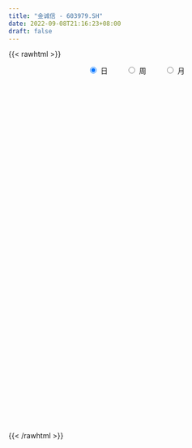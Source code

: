 ```yaml
---
title: "金诚信 - 603979.SH"
date: 2022-09-08T21:16:23+08:00
draft: false
---
```

{{< rawhtml >}}
    <div style="text-align: center">
        <label style="padding: 1rem;"><input style="margin-right: .5rem" type="radio" name="period" value="D" checked onclick="period_change(this)">日</label>
        <label style="padding: 1rem;"><input style="margin-right: .5rem" type="radio" name="period" value="W" onclick="period_change(this)">周</label>
        <label style="padding: 1rem;"><input style="margin-right: .5rem" type="radio" name="period" value="M" onclick="period_change(this)">月</label>
    </div>
    <div id="chart" style="height: 700px;"></div> 
    <script type="text/javascript">
        const D_v = [60836.73,32583.96,47973.42,43209.67,56927.68,51621.83,100994.32,100384.91,85092.17,97705.5,66994.83,38897.37,74771.57,94831.17,71338.0,84526.5,167492.06,155012.6,135230.93,84699.15,38822.12,93352.89,39482.24,42608.36,33147.74,71892.58,39465.02,32229.11,28401.55,32791.01,28445.36,47473.52,28934.21,48324.45,23839.48,13705.45,18453.62,117389.59,102911.76,54117.56,77377.57,44089.02,45466.87,41127.88,48760.16,88484.78,72866.68,73134.82,95567.69,151515.44,92048.47,109002.29,70591.84,132935.91,83014.52,35558.7,112339.04,124824.64,88571.19,103199.35,153053.93,88542.23,77148.55,83619.41,90219.85,42415.74,91844.41,66930.09,62377.59,95896.99,74295.62,74257.36,147255.69,79198.94,40890.26,40753.39,75034.29,80990.04,86356.67,62305.24,88676.19,136110.44,79090.03,101158.66,62345.46,49320.43,46861.32,72805.37,50146.12,164908.08,222506.7,139476.07,147995.61,123214.13,131788.18,138871.56,93576.46,76027.14,146586.09,310055.77,406852.75,286787.46,183104.08,130558.69,137820.16,93574.57,83561.04,75721.42,72428.94,67618.31,87752.29,53287.0,52745.21,57133.64,44636.33,39039.11,83500.02,48497.86,183040.22,176478.75,317978.09,289556.06,194654.57,230299.48,162144.73,151902.0,102127.87,129736.33,87665.37,110147.08,91772.32,125140.94,67726.29,95610.12,57128.58,53170.42,49534.14,41760.72,75120.79,59101.08,112726.76,71630.46,71649.21,53634.95,26913.51,30867.74,24838.36,62304.6,32867.42,40363.62,37350.7,34666.32,46489.38,25905.97,34663.0,24498.5,29759.9,41719.96,48904.12,188979.9,60367.76,27887.51,51310.99,60796.74,64766.95,108349.15,63018.72,55549.38,44687.64,58238.13,71491.94,99311.27,67066.42,48270.29,55654.4,69668.19,35691.73,43380.95,35864.8,63998.86,32196.4,40263.98,41186.02,50147.85,84032.94,35666.34,39148.43,73875.81,41093.33,36906.3,43865.64,34650.64,62655.76,40020.92,148160.24,114550.75,75387.74,59350.06,52849.98,55901.95,35151.75,39547.03,22607.24,46359.12,29023.94,32459.26,33882.12,29097.0,42610.48,23410.15,32335.14,29636.9,62846.66,39001.1,89895.04,113188.61,64653.66,66412.88,87949.19,41028.65,54897.05,113278.78,67754.03,43552.16,91253.1,95011.1,184239.25,120303.59,70520.26,58671.83,77074.19,80977.3,83043.11,129318.1,109111.68,55388.06,84005.85,75948.9,71776.88,94191.33,106263.62,109948.77,68289.88,50871.34,55247.23,57185.08,72147.91,67819.42,47252.18,182425.42,221366.13,90597.92,211546.43,136378.54,143217.56,146799.58,79377.15,65332.96,144376.78,280599.91,373570.17,301948.8,149934.6,203847.33,222190.85,119462.02,147019.89,99247.62,181343.43,84596.33,74380.44,83351.51,89458.48,51936.59,61059.74,86938.01,65122.35,48794.8,52794.84,40467.94,38737.62,113411.2,73004.89,52794.54,85623.44,80662.28,74387.99,57238.09,78623.0,89213.51,44480.1,43469.89,73840.06,67226.48,51507.9,61996.37,51658.91,59998.63,55184.93,62770.63,101927.64,92238.05,69972.11,60870.22,37028.4,53194.24,31487.12,46307.12,47342.13,63396.0,47277.25,37905.57,42494.29,30983.53,37462.3,29716.68,57216.36,35863.93,41610.57,39272.97,55090.54,106532.34,83047.03,53147.33,35726.4,24688.41,31667.67,25537.58,31794.24,23342.18,19156.12,22302.98,21876.96,34354.59,32773.36,37619.15,41591.59,35327.43,21783.41,86288.46,69516.11,51729.41,44465.68,71638.6,82009.5,53055.66,50731.23,58102.82,39108.06,33931.37,24465.24,31952.28,43608.61,35288.44,59486.42,94194.12,44074.16,35204.2,42522.4,29811.62,57586.08,73338.91,71392.22,59837.84,50268.67,84061.58,57246.42,58988.11,39679.59,54727.97,80874.57,48109.57,57895.29,55298.27,51030.87,41285.03,34454.26,24962.3,43641.07,61351.43,39495.91,15672.32,30915.69,60289.73,26751.4,31341.51,29180.93,25474.97,15603.7,30409.23,23829.18,26099.16,20785.58,22294.96,42983.85,26044.83,39733.88,32313.6,33253.14,28978.78,37662.87,30504.22,37417.03,34208.8,32928.72,43587.22,50000.04,55360.58,52179.11,57017.52,37444.44,25875.99,39277.06,28624.56,32431.49,25067.0,28092.59,24624.37,37714.38,23351.9,29037.61,36264.35,27232.22,32246.81,21276.77,43367.48,32119.03,25302.21,28351.55,22331.55,20334.19,52228.54,45684.87,27623.47,25296.77,38754.43,40333.01,32293.37,43539.38,43522.84,63717.6,35428.53,38026.76,39917.05,46446.36,89894.25,46101.73,45712.24,65024.46,57867.57,95560.89,68006.18,69400.12,78870.57,51614.7,38840.59,24938.92,48083.41,43056.09,34484.59,41441.53,32436.88,38493.32,32472.74,28248.22,38049.05,37987.53,32392.02,21825.25,25573.34,28395.79,37060.87,48191.66,30050.1,35006.13,28127.26,26438.71,26765.74,25603.69,35930.72,63995.89,56931.59,41382.13,40209.53,20083.1,115145.39,145107.7,82884.71,49647.49,81268.48,52520.69,35683.76,19090.69,22446.2,29969.64,19184.55,55850.72,26820.74,20597.58,17111.66]
const D_histogram = [0.0,0.0057435897,0.0243456206,0.0199821334,-0.0043360875,-0.0143497991,0.0170687519,0.0542632043,0.0617337532,0.0672723821,0.0456293841,0.0245726246,0.0036547789,0.0094392854,-0.0028259771,-0.0263932554,0.0004107171,0.0337678336,0.0311161365,0.0053247225,-0.0074650833,-0.033754438,-0.0549246277,-0.0837766195,-0.0972328805,-0.1154286222,-0.1251672164,-0.1454018323,-0.1446577769,-0.1374939401,-0.1078613499,-0.0699205682,-0.0445563444,-0.0212830021,-0.0113407053,0.0005996093,0.0042304722,0.0535072849,0.0878456639,0.1184787491,0.1283209613,0.1179416764,0.1136703576,0.1074486357,0.0815785723,0.0662615321,0.0748034362,0.0670489127,0.0710317968,0.0922116016,0.1056188846,0.1036382933,0.0746497244,0.0619913972,0.0339255864,0.0237618386,0.0291264591,0.0445145294,0.0454935024,0.0564314232,0.0601458842,0.0347503056,0.0344808514,0.0167103164,0.0067328636,-0.0157212933,-0.0569080466,-0.0941455364,-0.1292937835,-0.1424881953,-0.1466495259,-0.1350240589,-0.0748766371,-0.0530311561,-0.0466442474,-0.057194916,-0.0234332734,0.0185170896,0.0461279031,0.0619220722,0.0814660643,0.0766231013,0.0482778076,0.0116829936,-0.0288289038,-0.04599401,-0.0711336826,-0.1202133201,-0.1335879897,-0.0629511003,0.0376378835,0.1044163634,0.1488171568,0.1624854164,0.1392116768,0.0764553948,0.0577999445,0.0433815408,0.0431247998,0.1224970901,0.1228948479,0.0486030565,0.0072240448,-0.0464728982,-0.1132659746,-0.1379209995,-0.1600849687,-0.1427847861,-0.1472794244,-0.1444416859,-0.1036425175,-0.0671176401,-0.0739623001,-0.0544941015,-0.0341079277,-0.0217954426,0.0237896213,0.0507711822,0.0868984744,0.1572987008,0.258533236,0.3412891557,0.3269367115,0.3634067619,0.3294357138,0.3219047713,0.2578549364,0.2441130123,0.1835713769,0.1136826547,0.0553798221,-0.0431470447,-0.1169499102,-0.1251721121,-0.1126331396,-0.1027983045,-0.1089795166,-0.1112251516,-0.0819148699,-0.0909734646,-0.0289485718,-0.0283018326,-0.0846022511,-0.1396284964,-0.1555535911,-0.1496105441,-0.1535440568,-0.1516246672,-0.1489827092,-0.1310087307,-0.1334246945,-0.1405318087,-0.1173393695,-0.0965257554,-0.1087067038,-0.1106873927,-0.0816679345,-0.0447641209,-0.020067318,-0.0553246735,-0.0598154189,-0.0631576277,-0.0552499768,-0.0539814473,-0.0166125262,0.0612458195,0.1117596729,0.1288300764,0.1480009969,0.1786333649,0.2029494257,0.2228456498,0.2320389363,0.2016042061,0.1589545242,0.0926532787,0.0428719087,0.0244639071,0.0138658118,0.0003904849,-0.0026955466,-0.0399451553,-0.0512535619,-0.0347439002,-0.0028610408,0.010189191,-0.003949904,0.0192262928,0.0122017519,-0.0019244188,-0.0127369073,-0.0049221895,-0.0387994023,-0.0446134941,0.0020298407,0.0612337812,0.0855003819,0.0723620808,0.0611918045,0.0229831951,0.0087068324,-0.0051569552,-0.0205763389,-0.0016539943,0.0058960775,0.0078235333,0.0099370304,0.00692828,-0.018932539,-0.0372961216,-0.0263003912,-0.0337953511,-0.0026322149,-0.0050261011,0.0437980284,0.0971764628,0.137626244,0.1828547127,0.1612821093,0.1388082931,0.0872752313,0.1061847738,0.0927082467,0.0811259251,0.1043383022,0.0974887287,0.1485149728,0.1153787812,0.12541543,0.1055404499,0.1028184866,0.0029041958,-0.0091075664,-0.1427863977,-0.1966955298,-0.2368991966,-0.3079847177,-0.314225927,-0.2749515592,-0.1639087017,-0.1065040035,-0.0459182178,-0.034273186,-0.0276703647,-0.0104710817,0.0061103426,0.047586595,0.090258374,0.0661428265,0.1569948005,0.2094866107,0.2200277809,0.1266398329,0.1316240225,0.072622064,-0.0401503054,-0.0708553202,-0.0885561341,0.0408697304,0.2696737645,0.4785959299,0.5857942898,0.5776071157,0.3858066676,0.1378739193,-0.0553392923,-0.2429294481,-0.3923569978,-0.6093311975,-0.6688936388,-0.759163628,-0.6745941921,-0.6065026161,-0.5336954048,-0.5039288107,-0.5079328663,-0.4340951043,-0.337323265,-0.2240991358,-0.1327910775,-0.0826778083,0.0106525676,0.0610597598,0.1028417653,0.1916761826,0.249387057,0.1818883325,0.1532681098,0.078053209,-0.0481284085,-0.1414565593,-0.1930235537,-0.2752609016,-0.2798860039,-0.2432811784,-0.2358054688,-0.2375072925,-0.1996585121,-0.1953469335,-0.2131129614,-0.0926900667,-0.0251334576,0.0689829303,0.1816754533,0.2499117568,0.284222574,0.3024812429,0.3313683529,0.344225946,0.298991077,0.2885960572,0.2322784116,0.2019306927,0.1596349321,0.1238290998,0.1000675646,0.0446675781,-0.0149968918,-0.0575797734,-0.1100671045,-0.0987514679,0.0274913664,0.122723153,0.1753769512,0.1809530033,0.1837584973,0.1778798014,0.1294465253,0.0431830709,0.0250622431,-0.0190165585,-0.0265953343,-0.0108386932,-0.0227386318,-0.0187505298,-0.037517447,-0.0803264696,-0.1262047685,-0.1534452221,-0.0351235489,0.0406757538,0.0187480785,-0.0237592675,0.0820228881,0.0899465831,0.0754810628,0.0762866348,0.0424135413,-0.0478925216,-0.0755527376,-0.1299722799,-0.143131863,-0.0592149994,-0.0195485062,0.0631000208,0.1643834039,0.1835942725,0.1473854584,0.1558604154,0.1449558911,0.1649037676,0.2302093768,0.2434150161,0.2622853015,0.2505720561,0.1763365579,0.1136280349,0.0560672868,0.0014318218,-0.0312785452,-0.0248481283,-0.0758520952,-0.1204412751,-0.2458280418,-0.3662224726,-0.4157150533,-0.4325419858,-0.4659555514,-0.5216297587,-0.4824881026,-0.428265894,-0.3702868601,-0.270028861,-0.1096208669,-0.0192265807,0.0213133199,0.0341753012,0.0136209209,-0.0019428488,-0.0039856444,0.0025624157,0.0447784357,0.0693829278,0.0540593141,0.0967144006,0.0475321336,0.0326026023,0.0596338207,0.1107741089,0.147288741,0.2132297419,0.2324069336,0.2347783591,0.1761790567,0.147128825,0.0561002934,-0.0550911477,-0.1282935422,-0.178660754,-0.1178558133,-0.0432578605,-0.0346642762,-0.0142055968,-0.0045809752,0.0494512789,0.0977397287,0.0898961664,0.0674980797,0.0414650387,0.0322928122,-0.0048329358,0.0311843515,0.0351440952,0.0002159922,0.002732841,0.0541083595,0.0867041376,0.1113663872,0.1180222129,0.0866088129,0.0768178911,0.1479262396,0.1367642316,0.1151534803,0.081482306,0.0947999371,0.1002789723,0.0786311456,0.0173237903,-0.0382254452,-0.0826992602,-0.129836693,-0.1828966267,-0.2562537972,-0.2740856603,-0.3334134139,-0.3331934027,-0.3019220672,-0.3185098873,-0.2996817256,-0.2870392529,-0.2329718277,-0.1552433586,-0.1557501587,-0.1091852608,-0.0780667228,-0.0721229053,-0.1006124395,-0.0953545093,-0.0619826763,-0.0170649658,0.0270301213,0.0867435819,0.133773053,0.1502987109,0.1299037136,0.1254312258,0.1462034699,0.1654220643,0.1765387705,0.1662760073,0.1740426763,0.1476336595,0.092555606,0.0349482179,0.0220917239,0.0194007079,0.0301980089,0.0392420365,0.0644925487,0.0735414175,0.0858333236,0.0782580801,0.0903580649,0.0871464373,0.1745012542,0.1994107384,0.1872494638,0.1099440324,0.1296264933,0.0760311134,0.0340260613,-0.0068862721,-0.0411242634,-0.0922647228,-0.1179229793,-0.0602634723,-0.0087886268,0.0271969543,0.0476966938]
const D_fast = [0.0,0.0071794872,0.0318679231,0.0324999693,0.0070977266,-0.0065034348,0.0291823041,0.0799425576,0.1028465448,0.1252032692,0.1149676172,0.1000540139,0.080049863,0.0881941908,0.075222434,0.0450568418,0.0719634937,0.1137625685,0.1188899056,0.0944296722,0.0797735956,0.0450456314,0.0101442847,-0.039651862,-0.0774163431,-0.1244692404,-0.1654996386,-0.2220847126,-0.2575051015,-0.2847147497,-0.2820474969,-0.2615868573,-0.2473617196,-0.2294091278,-0.2223020073,-0.2102117904,-0.2055233094,-0.1428696755,-0.0865698806,-0.0263171081,0.0156053445,0.0347114786,0.0588577492,0.0794981863,0.0740227659,0.0752711088,0.1025138719,0.1115215766,0.1332624099,0.1774951151,0.2173071193,0.2412361013,0.2309099635,0.2337494856,0.2141650714,0.2099417832,0.2225880185,0.2491047212,0.2614570698,0.2865028463,0.3052537785,0.2885457762,0.2968965349,0.283303579,0.275009342,0.2486248619,0.1932110969,0.132437223,0.0649655301,0.0161490694,-0.0246746427,-0.0468051904,-0.0053769279,0.0032107641,-0.0020633891,-0.0269127867,0.0009905376,0.0475701729,0.0867129622,0.1179876494,0.1578981576,0.1722109699,0.1559351281,0.1222610625,0.0745419391,0.0458783304,0.0029552371,-0.0761777304,-0.1229493974,-0.068050283,0.0419481716,0.1348307424,0.216435825,0.2707254387,0.2822546183,0.238612185,0.2344067208,0.2308337023,0.2413581612,0.3513547241,0.3824761938,0.3203351665,0.280762166,0.2154469985,0.1203374285,0.0612021537,-0.0009830577,-0.0193790716,-0.0606935661,-0.093966249,-0.07907771,-0.0593322426,-0.0846674776,-0.0788228044,-0.0669636125,-0.060099988,-0.0085675188,0.0311068376,0.0889587484,0.19868365,0.3645514943,0.5326297028,0.6000114365,0.7273331774,0.7757210577,0.8486663081,0.8490802073,0.8963665362,0.8817177451,0.8402496865,0.7957918095,0.6864781815,0.5834378384,0.5439226085,0.528303296,0.512438555,0.4790124638,0.4489605409,0.4577921052,0.4259901443,0.4807778942,0.4743491751,0.3968981939,0.3069648246,0.2521513321,0.220691743,0.1783722161,0.1423854389,0.1077817196,0.0930035154,0.057231378,0.0149913117,0.0088489085,0.0055310838,-0.0338265406,-0.0634790777,-0.0548766031,-0.0291638198,-0.0094838463,-0.0585723703,-0.0780169703,-0.097148586,-0.1030534293,-0.1152802617,-0.0820644722,0.0111053284,0.0895591001,0.1388370226,0.1950081924,0.2702989016,0.3453523188,0.4209599554,0.488162976,0.5081292973,0.5052182465,0.4620803207,0.4230169278,0.4107249029,0.4035932606,0.390215555,0.3864556368,0.3392197393,0.3150979421,0.3229216288,0.3540892281,0.3696867576,0.3545601866,0.3825429566,0.3785688537,0.3639615782,0.3499648629,0.3565490334,0.31297197,0.2960045047,0.3431552997,0.4176676855,0.4633093816,0.4682616008,0.4723892756,0.439926465,0.4278268103,0.4126737839,0.3921103155,0.4106191615,0.4196432527,0.4235265919,0.4281243466,0.4268476662,0.3962537123,0.3685660994,0.372986732,0.3570429344,0.3875480168,0.3838976053,0.4436712419,0.521343792,0.5962001342,0.6871422811,0.705890205,0.7181184621,0.6884042081,0.7338599441,0.7435604786,0.7522596384,0.801556591,0.8190791996,0.907234187,0.9029426906,0.944333197,0.9508433294,0.9738259877,0.8746377459,0.860349092,0.6909736613,0.5878906468,0.4884621808,0.3403804803,0.2555827892,0.2261192673,0.2961849494,0.3269636467,0.376069878,0.3791466133,0.3788318434,0.3934133559,0.4115223659,0.464895267,0.5301316395,0.5225517987,0.6526524727,0.7575159356,0.8230640511,0.7613360613,0.7992262565,0.758379814,0.6355698683,0.5871510234,0.5473111761,0.6869544731,0.9831769483,1.3117480962,1.5653950285,1.7016096334,1.6062608522,1.3927965837,1.185748549,0.9374260312,0.6899092321,0.3206022329,0.0938163819,-0.1862445142,-0.2703236264,-0.3538577044,-0.4144743443,-0.5106899528,-0.641677225,-0.6763632391,-0.6639222161,-0.6067228708,-0.5486125819,-0.5191687648,-0.4231752469,-0.3575031148,-0.290010668,-0.153257205,-0.0331995664,-0.0552262077,-0.045529403,-0.1012310015,-0.2394447212,-0.3681370118,-0.4679598947,-0.6190124679,-0.6936090712,-0.7178245403,-0.7693001979,-0.8303788447,-0.8424446924,-0.8869698471,-0.9580141154,-0.8607637374,-0.7994904927,-0.6881283722,-0.5300169859,-0.3993027432,-0.2939362825,-0.2000573029,-0.0883281046,0.010585975,0.0400988753,0.1018528698,0.1036048271,0.1237397813,0.1213527537,0.1165041964,0.1177595524,0.0735264603,0.0101127676,-0.0468650574,-0.1268691647,-0.140241395,-0.0071257191,0.1187868557,0.2152848917,0.2660991947,0.314844313,0.3534355674,0.3373639227,0.2618962361,0.2500409689,0.2012080278,0.1869804183,0.2000273862,0.1824427897,0.1817432592,0.1535969802,0.0907063402,0.0132768492,-0.0523249099,0.0572158761,0.1431841173,0.1259434616,0.0774962987,0.2037841763,0.2341945171,0.2385992625,0.2584764931,0.235206785,0.1329275916,0.0863791912,-0.000533421,-0.0494759699,0.0196371439,0.0544165106,0.1528400428,0.2952192769,0.3603287136,0.3609662641,0.4084063249,0.4337407734,0.4949145917,0.6177725452,0.6918319385,0.7762735493,0.8272033179,0.7970519592,0.762750445,0.7192065185,0.664929009,0.6243990057,0.6246173905,0.5546503998,0.4799509011,0.293107124,0.081157075,-0.072264269,-0.1972266979,-0.3471291513,-0.5332107983,-0.6146911679,-0.6675354328,-0.702128114,-0.6693773301,-0.5363745527,-0.4507869117,-0.4049186811,-0.3835128745,-0.4006620246,-0.4167115065,-0.4197507131,-0.4125620492,-0.3591514202,-0.3172011961,-0.3190099813,-0.2521762947,-0.2894755283,-0.296254409,-0.2543147354,-0.17548092,-0.1021441027,0.0171043338,0.0943832588,0.155449274,0.1408947358,0.1486267104,0.0716232521,-0.0533409759,-0.158616756,-0.2536491562,-0.2223081689,-0.1585246812,-0.1585971659,-0.1416898857,-0.1332105079,-0.0668154341,0.0059079478,0.0205384271,0.0150148604,-0.000651921,-0.0017509444,-0.0400849263,0.0037284489,0.0164742163,-0.0183998886,-0.0151998296,0.0497027788,0.1039745913,0.1564784377,0.1926398166,0.1828786198,0.1922921708,0.3003820792,0.3234111291,0.3305887479,0.31728815,0.3543057654,0.3848545437,0.3828645034,0.3258880957,0.2607824988,0.1956338688,0.1160372628,0.0172531724,-0.1201674474,-0.2065207256,-0.3492018327,-0.4322801721,-0.4764893534,-0.5727046453,-0.6287969151,-0.6879142556,-0.6920897873,-0.6531721578,-0.6926164976,-0.6733479149,-0.6617460576,-0.6738329665,-0.7274756105,-0.7460563076,-0.7281801437,-0.6875286746,-0.6366760573,-0.5552767011,-0.4748039668,-0.4207036312,-0.4086227001,-0.3817373814,-0.3244142698,-0.2638401594,-0.2085887605,-0.177282522,-0.1260051838,-0.1155057857,-0.1474449378,-0.1963152714,-0.2036488344,-0.2014896735,-0.1831428702,-0.1642883335,-0.1229146841,-0.095480461,-0.061730224,-0.0497409474,-0.0150514464,0.0035235353,0.1345036658,0.2092658345,0.2439169259,0.1940975026,0.2461865869,0.2115989853,0.1781004485,0.1354665471,0.0909474899,0.0167408498,-0.0383981514,0.0041954875,0.0534731763,0.0962579959,0.1286819088]
const D_slow = [0.0,0.0014358974,0.0075223026,0.0125178359,0.0114338141,0.0078463643,0.0121135523,0.0256793533,0.0411127916,0.0579308871,0.0693382332,0.0754813893,0.0763950841,0.0787549054,0.0780484111,0.0714500973,0.0715527765,0.0799947349,0.0877737691,0.0891049497,0.0872386789,0.0788000694,0.0650689124,0.0441247576,0.0198165374,-0.0090406181,-0.0403324222,-0.0766828803,-0.1128473245,-0.1472208096,-0.174186147,-0.1916662891,-0.2028053752,-0.2081261257,-0.210961302,-0.2108113997,-0.2097537817,-0.1963769604,-0.1744155445,-0.1447958572,-0.1127156168,-0.0832301977,-0.0548126084,-0.0279504494,-0.0075558063,0.0090095767,0.0277104357,0.0444726639,0.0622306131,0.0852835135,0.1116882347,0.137597808,0.1562602391,0.1717580884,0.180239485,0.1861799446,0.1934615594,0.2045901918,0.2159635674,0.2300714232,0.2451078942,0.2537954706,0.2624156835,0.2665932626,0.2682764785,0.2643461551,0.2501191435,0.2265827594,0.1942593135,0.1586372647,0.1219748832,0.0882188685,0.0694997092,0.0562419202,0.0445808583,0.0302821293,0.024423811,0.0290530834,0.0405850591,0.0560655772,0.0764320933,0.0955878686,0.1076573205,0.1105780689,0.1033708429,0.0918723404,0.0740889198,0.0440355897,0.0106385923,-0.0050991828,0.0043102881,0.030414379,0.0676186682,0.1082400223,0.1430429415,0.1621567902,0.1766067763,0.1874521615,0.1982333615,0.228857634,0.2595813459,0.2717321101,0.2735381213,0.2619198967,0.2336034031,0.1991231532,0.159101911,0.1234057145,0.0865858584,0.0504754369,0.0245648075,0.0077853975,-0.0107051775,-0.0243287029,-0.0328556848,-0.0383045455,-0.0323571401,-0.0196643446,0.002060274,0.0413849492,0.1060182582,0.1913405471,0.273074725,0.3639264155,0.4462853439,0.5267615368,0.5912252709,0.6522535239,0.6981463682,0.7265670318,0.7404119874,0.7296252262,0.7003877486,0.6690947206,0.6409364357,0.6152368595,0.5879919804,0.5601856925,0.539706975,0.5169636089,0.509726466,0.5026510078,0.481500445,0.4465933209,0.4077049232,0.3703022871,0.3319162729,0.2940101061,0.2567644288,0.2240122461,0.1906560725,0.1555231203,0.126188278,0.1020568391,0.0748801632,0.047208315,0.0267913314,0.0156003012,0.0105834717,-0.0032476967,-0.0182015514,-0.0339909584,-0.0478034525,-0.0612988144,-0.0654519459,-0.0501404911,-0.0222005728,0.0100069463,0.0470071955,0.0916655367,0.1424028931,0.1981143056,0.2561240397,0.3065250912,0.3462637223,0.3694270419,0.3801450191,0.3862609959,0.3897274488,0.3898250701,0.3891511834,0.3791648946,0.3663515041,0.357665529,0.3569502688,0.3594975666,0.3585100906,0.3633166638,0.3663671018,0.3658859971,0.3627017702,0.3614712229,0.3517713723,0.3406179988,0.341125459,0.3564339043,0.3778089997,0.3958995199,0.4111974711,0.4169432698,0.4191199779,0.4178307391,0.4126866544,0.4122731558,0.4137471752,0.4157030585,0.4181873161,0.4199193861,0.4151862514,0.405862221,0.3992871232,0.3908382854,0.3901802317,0.3889237064,0.3998732135,0.4241673292,0.4585738902,0.5042875684,0.5446080957,0.579310169,0.6011289768,0.6276751703,0.6508522319,0.6711337132,0.6972182888,0.721590471,0.7587192142,0.7875639095,0.818917767,0.8453028794,0.8710075011,0.8717335501,0.8694566585,0.833760059,0.7845861766,0.7253613774,0.648365198,0.5698087162,0.5010708265,0.460093651,0.4334676502,0.4219880957,0.4134197992,0.4065022081,0.4038844376,0.4054120233,0.417308672,0.4398732655,0.4564089722,0.4956576723,0.5480293249,0.6030362702,0.6346962284,0.667602234,0.68575775,0.6757201737,0.6580063436,0.6358673101,0.6460847427,0.7135031838,0.8331521663,0.9796007388,1.1240025177,1.2204541846,1.2549226644,1.2410878413,1.1803554793,1.0822662298,0.9299334305,0.7627100207,0.5729191138,0.4042705657,0.2526449117,0.1192210605,-0.0067611422,-0.1337443587,-0.2422681348,-0.3265989511,-0.382623735,-0.4158215044,-0.4364909565,-0.4338278146,-0.4185628746,-0.3928524333,-0.3449333876,-0.2825866234,-0.2371145402,-0.1987975128,-0.1792842105,-0.1913163127,-0.2266804525,-0.2749363409,-0.3437515663,-0.4137230673,-0.4745433619,-0.5334947291,-0.5928715522,-0.6427861802,-0.6916229136,-0.744901154,-0.7680736707,-0.7743570351,-0.7571113025,-0.7116924392,-0.6492145,-0.5781588565,-0.5025385458,-0.4196964575,-0.333639971,-0.2588922018,-0.1867431875,-0.1286735846,-0.0781909114,-0.0382821784,-0.0073249034,0.0176919877,0.0288588823,0.0251096593,0.010714716,-0.0168020602,-0.0414899271,-0.0346170855,-0.0039362973,0.0399079405,0.0851461914,0.1310858157,0.1755557661,0.2079173974,0.2187131651,0.2249787259,0.2202245863,0.2135757527,0.2108660794,0.2051814214,0.200493789,0.1911144272,0.1710328098,0.1394816177,0.1011203122,0.092339425,0.1025083634,0.1071953831,0.1012555662,0.1217612882,0.144247934,0.1631181997,0.1821898584,0.1927932437,0.1808201133,0.1619319289,0.1294388589,0.0936558932,0.0788521433,0.0739650168,0.089740022,0.130835873,0.1767344411,0.2135808057,0.2525459095,0.2887848823,0.3300108242,0.3875631684,0.4484169224,0.5139882478,0.5766312618,0.6207154013,0.64912241,0.6631392317,0.6634971872,0.6556775509,0.6494655188,0.630502495,0.6003921762,0.5389351658,0.4473795476,0.3434507843,0.2353152878,0.1188264,-0.0115810397,-0.1322030653,-0.2392695388,-0.3318412538,-0.3993484691,-0.4267536858,-0.431560331,-0.426232001,-0.4176881757,-0.4142829455,-0.4147686577,-0.4157650688,-0.4151244649,-0.4039298559,-0.386584124,-0.3730692954,-0.3488906953,-0.3370076619,-0.3288570113,-0.3139485561,-0.2862550289,-0.2494328437,-0.1961254082,-0.1380236748,-0.079329085,-0.0352843208,0.0014978854,0.0155229587,0.0017501718,-0.0303232137,-0.0749884022,-0.1044523556,-0.1152668207,-0.1239328897,-0.1274842889,-0.1286295327,-0.116266713,-0.0918317808,-0.0693577393,-0.0524832193,-0.0421169597,-0.0340437566,-0.0352519905,-0.0274559027,-0.0186698789,-0.0186158808,-0.0179326706,-0.0044055807,0.0172704537,0.0451120505,0.0746176037,0.0962698069,0.1154742797,0.1524558396,0.1866468975,0.2154352676,0.2358058441,0.2595058283,0.2845755714,0.3042333578,0.3085643054,0.2990079441,0.278333129,0.2458739558,0.2001497991,0.1360863498,0.0675649347,-0.0157884187,-0.0990867694,-0.1745672862,-0.254194758,-0.3291151894,-0.4008750027,-0.4591179596,-0.4979287992,-0.5368663389,-0.5641626541,-0.5836793348,-0.6017100611,-0.626863171,-0.6507017983,-0.6661974674,-0.6704637089,-0.6637061785,-0.6420202831,-0.6085770198,-0.5710023421,-0.5385264137,-0.5071686072,-0.4706177397,-0.4292622237,-0.385127531,-0.3435585292,-0.3000478601,-0.2631394453,-0.2400005438,-0.2312634893,-0.2257405583,-0.2208903813,-0.2133408791,-0.20353037,-0.1874072328,-0.1690218785,-0.1475635476,-0.1279990275,-0.1054095113,-0.083622902,-0.0399975884,0.0098550962,0.0566674621,0.0841534702,0.1165600935,0.1355678719,0.1440743872,0.1423528192,0.1320717533,0.1090055726,0.0795248278,0.0644589598,0.0622618031,0.0690610416,0.0809852151]
const D_data = [['2020-08-20', 11.62, 11.44, 11.35, 11.74],['2020-08-21', 11.43, 11.53, 11.35, 11.63],['2020-08-24', 11.5, 11.77, 11.31, 11.81],['2020-08-25', 11.7, 11.54, 11.45, 11.85],['2020-08-26', 11.55, 11.22, 11.15, 11.63],['2020-08-27', 11.01, 11.3, 11.01, 11.5],['2020-08-28', 11.12, 11.88, 11.12, 11.96],['2020-08-31', 11.9, 12.17, 11.81, 12.36],['2020-09-01', 12.21, 11.97, 11.8, 12.41],['2020-09-02', 12.01, 12.04, 11.6, 12.11],['2020-09-03', 12.01, 11.71, 11.7, 12.12],['2020-09-04', 11.66, 11.64, 11.57, 11.75],['2020-09-07', 11.6, 11.55, 11.45, 11.88],['2020-09-08', 11.62, 11.86, 11.55, 12.01],['2020-09-09', 11.8, 11.63, 11.6, 12.06],['2020-09-10', 11.79, 11.39, 11.32, 11.8],['2020-09-11', 11.68, 12.03, 10.9, 12.04],['2020-09-14', 12.2, 12.3, 12.2, 12.7],['2020-09-15', 12.54, 11.97, 11.78, 12.54],['2020-09-16', 12.0, 11.63, 11.59, 12.3],['2020-09-17', 11.65, 11.7, 11.45, 11.74],['2020-09-18', 11.7, 11.42, 11.36, 11.78],['2020-09-21', 11.46, 11.33, 11.22, 11.49],['2020-09-22', 11.18, 11.05, 11.01, 11.29],['2020-09-23', 11.07, 11.06, 11.01, 11.24],['2020-09-24', 10.65, 10.83, 10.51, 11.15],['2020-09-25', 10.83, 10.76, 10.66, 10.95],['2020-09-28', 10.74, 10.43, 10.43, 10.86],['2020-09-29', 10.44, 10.51, 10.41, 10.69],['2020-09-30', 10.54, 10.48, 10.31, 10.58],['2020-10-09', 10.65, 10.74, 10.57, 10.86],['2020-10-12', 10.77, 10.93, 10.77, 11.04],['2020-10-13', 10.89, 10.87, 10.82, 10.99],['2020-10-14', 10.85, 10.92, 10.66, 11.14],['2020-10-15', 10.96, 10.8, 10.76, 11.03],['2020-10-16', 10.9, 10.85, 10.77, 10.9],['2020-10-19', 10.87, 10.76, 10.72, 10.96],['2020-10-20', 10.76, 11.47, 10.56, 11.53],['2020-10-21', 11.49, 11.54, 11.4, 11.81],['2020-10-22', 11.51, 11.73, 11.45, 11.76],['2020-10-23', 11.78, 11.66, 11.64, 12.1],['2020-10-26', 11.78, 11.49, 11.34, 11.85],['2020-10-27', 11.6, 11.61, 11.48, 11.79],['2020-10-28', 11.92, 11.64, 11.39, 11.92],['2020-10-29', 11.53, 11.38, 11.33, 11.71],['2020-10-30', 11.5, 11.46, 11.31, 11.81],['2020-11-02', 11.49, 11.8, 11.35, 11.91],['2020-11-03', 11.81, 11.66, 11.6, 12.02],['2020-11-04', 11.66, 11.86, 11.65, 12.02],['2020-11-05', 11.9, 12.22, 11.9, 12.38],['2020-11-06', 12.24, 12.31, 12.0, 12.41],['2020-11-09', 12.31, 12.25, 12.15, 12.48],['2020-11-10', 12.28, 11.92, 11.92, 12.33],['2020-11-11', 12.05, 12.09, 11.58, 12.14],['2020-11-12', 12.26, 11.85, 11.8, 12.26],['2020-11-13', 11.86, 12.02, 11.72, 12.04],['2020-11-16', 11.92, 12.25, 11.92, 12.36],['2020-11-17', 12.26, 12.49, 12.07, 12.59],['2020-11-18', 12.45, 12.42, 12.34, 12.65],['2020-11-19', 12.38, 12.65, 12.19, 12.69],['2020-11-20', 12.55, 12.68, 12.5, 13.03],['2020-11-23', 12.65, 12.33, 12.31, 12.67],['2020-11-24', 12.31, 12.64, 12.25, 12.75],['2020-11-25', 12.7, 12.43, 12.37, 12.86],['2020-11-26', 12.43, 12.5, 12.28, 12.75],['2020-11-27', 12.5, 12.29, 12.25, 12.53],['2020-11-30', 12.38, 11.89, 11.8, 12.49],['2020-12-01', 11.8, 11.7, 11.68, 11.96],['2020-12-02', 11.72, 11.47, 11.44, 11.79],['2020-12-03', 11.43, 11.53, 11.07, 11.66],['2020-12-04', 11.44, 11.5, 11.28, 11.53],['2020-12-07', 11.57, 11.62, 11.47, 11.75],['2020-12-08', 11.62, 12.35, 11.62, 12.42],['2020-12-09', 12.37, 12.05, 12.04, 12.51],['2020-12-10', 12.0, 11.9, 11.79, 12.14],['2020-12-11', 11.87, 11.64, 11.56, 12.05],['2020-12-14', 11.7, 12.23, 11.7, 12.25],['2020-12-15', 12.23, 12.54, 12.23, 12.57],['2020-12-16', 12.61, 12.58, 12.37, 12.71],['2020-12-17', 12.43, 12.6, 12.33, 12.65],['2020-12-18', 12.68, 12.81, 12.55, 12.91],['2020-12-21', 12.83, 12.62, 12.45, 12.97],['2020-12-22', 12.59, 12.3, 12.25, 12.68],['2020-12-23', 12.1, 12.06, 12.02, 12.56],['2020-12-24', 11.88, 11.81, 11.79, 12.19],['2020-12-25', 11.74, 11.93, 11.69, 12.02],['2020-12-28', 11.88, 11.68, 11.61, 11.95],['2020-12-29', 11.69, 11.11, 11.08, 12.05],['2020-12-30', 11.02, 11.29, 11.01, 11.45],['2020-12-31', 11.6, 12.42, 11.3, 12.42],['2021-01-04', 12.51, 13.25, 12.44, 13.28],['2021-01-05', 13.02, 13.34, 12.91, 13.34],['2021-01-06', 13.35, 13.47, 13.11, 13.65],['2021-01-07', 13.48, 13.38, 13.18, 13.64],['2021-01-08', 13.4, 13.03, 12.92, 13.5],['2021-01-11', 12.98, 12.41, 12.38, 12.98],['2021-01-12', 12.3, 12.82, 12.3, 13.03],['2021-01-13', 12.81, 12.85, 12.66, 12.99],['2021-01-14', 12.93, 13.05, 12.7, 13.26],['2021-01-15', 13.1, 14.36, 13.01, 14.36],['2021-01-18', 14.3, 13.72, 13.5, 14.75],['2021-01-19', 13.52, 12.69, 12.6, 13.9],['2021-01-20', 12.38, 12.85, 12.38, 13.59],['2021-01-21', 12.81, 12.46, 12.41, 12.81],['2021-01-22', 12.45, 11.94, 11.89, 12.45],['2021-01-25', 11.8, 12.15, 11.59, 12.18],['2021-01-26', 11.93, 11.96, 11.86, 12.3],['2021-01-27', 11.87, 12.34, 11.81, 12.39],['2021-01-28', 12.28, 12.0, 11.98, 12.47],['2021-01-29', 12.06, 11.98, 11.77, 12.18],['2021-02-01', 11.86, 12.48, 11.81, 12.56],['2021-02-02', 12.49, 12.57, 12.32, 12.66],['2021-02-03', 12.46, 12.05, 12.05, 12.62],['2021-02-04', 12.09, 12.36, 12.01, 12.4],['2021-02-05', 12.37, 12.44, 12.23, 12.59],['2021-02-08', 12.48, 12.4, 12.24, 12.6],['2021-02-09', 12.26, 12.97, 12.15, 13.08],['2021-02-10', 12.91, 12.96, 12.67, 13.06],['2021-02-18', 14.0, 13.3, 13.26, 14.26],['2021-02-19', 13.43, 14.12, 13.09, 14.33],['2021-02-22', 14.91, 15.15, 14.91, 15.53],['2021-02-23', 14.57, 15.68, 14.57, 16.29],['2021-02-24', 15.65, 14.95, 14.78, 15.68],['2021-02-25', 15.48, 15.97, 15.31, 16.32],['2021-02-26', 15.15, 15.43, 15.09, 16.13],['2021-03-01', 15.15, 15.98, 15.15, 16.09],['2021-03-02', 15.71, 15.39, 15.21, 16.0],['2021-03-03', 15.55, 16.1, 15.44, 16.15],['2021-03-04', 15.81, 15.58, 15.5, 16.15],['2021-03-05', 15.28, 15.33, 14.92, 15.55],['2021-03-08', 15.8, 15.3, 15.3, 16.18],['2021-03-09', 15.38, 14.48, 14.45, 15.65],['2021-03-10', 14.71, 14.36, 14.15, 14.8],['2021-03-11', 14.54, 14.96, 14.15, 15.1],['2021-03-12', 15.12, 15.23, 14.9, 15.31],['2021-03-15', 15.15, 15.26, 14.89, 15.42],['2021-03-16', 15.25, 15.07, 14.77, 15.45],['2021-03-17', 14.73, 15.09, 14.73, 15.47],['2021-03-18', 15.0, 15.56, 14.93, 15.93],['2021-03-19', 15.6, 15.14, 15.01, 15.62],['2021-03-22', 15.16, 16.2, 14.95, 16.2],['2021-03-23', 16.06, 15.65, 15.41, 16.13],['2021-03-24', 15.54, 14.81, 14.79, 15.62],['2021-03-25', 14.92, 14.5, 14.4, 15.08],['2021-03-26', 14.84, 14.74, 14.53, 14.94],['2021-03-29', 14.74, 14.92, 14.74, 15.18],['2021-03-30', 14.91, 14.73, 14.52, 15.0],['2021-03-31', 14.8, 14.72, 14.08, 14.83],['2021-04-01', 14.88, 14.66, 14.6, 15.11],['2021-04-02', 14.82, 14.83, 14.42, 15.1],['2021-04-06', 14.91, 14.54, 14.44, 15.0],['2021-04-07', 14.45, 14.37, 14.25, 14.64],['2021-04-08', 14.37, 14.71, 14.29, 14.88],['2021-04-09', 14.7, 14.73, 14.63, 14.96],['2021-04-12', 14.72, 14.27, 14.17, 14.78],['2021-04-13', 14.21, 14.28, 14.15, 14.52],['2021-04-14', 14.28, 14.67, 14.25, 14.82],['2021-04-15', 14.74, 14.9, 14.45, 14.94],['2021-04-16', 14.99, 14.89, 14.75, 15.27],['2021-04-19', 14.14, 14.08, 13.56, 15.34],['2021-04-20', 14.02, 14.31, 13.75, 14.42],['2021-04-21', 14.19, 14.25, 14.08, 14.35],['2021-04-22', 14.26, 14.35, 14.2, 14.77],['2021-04-23', 14.38, 14.24, 14.02, 14.53],['2021-04-26', 14.34, 14.76, 14.22, 14.95],['2021-04-27', 14.79, 15.59, 14.77, 15.69],['2021-04-28', 15.91, 15.66, 15.59, 15.99],['2021-04-29', 15.62, 15.52, 15.3, 15.9],['2021-04-30', 15.8, 15.76, 15.47, 15.89],['2021-05-06', 15.81, 16.18, 15.81, 16.37],['2021-05-07', 16.23, 16.42, 16.13, 16.54],['2021-05-10', 16.42, 16.68, 16.36, 17.12],['2021-05-11', 16.56, 16.84, 16.0, 16.98],['2021-05-12', 16.83, 16.5, 16.5, 17.04],['2021-05-13', 16.48, 16.34, 16.28, 16.73],['2021-05-14', 16.35, 15.9, 15.81, 16.49],['2021-05-17', 15.85, 15.9, 15.75, 16.08],['2021-05-18', 15.95, 16.19, 15.77, 16.49],['2021-05-19', 16.28, 16.28, 16.04, 16.39],['2021-05-20', 16.19, 16.24, 15.82, 16.67],['2021-05-21', 16.28, 16.38, 16.06, 16.4],['2021-05-24', 16.37, 15.88, 15.82, 16.37],['2021-05-25', 15.96, 16.09, 15.83, 16.23],['2021-05-26', 16.06, 16.47, 15.85, 16.48],['2021-05-27', 16.45, 16.83, 16.31, 17.17],['2021-05-28', 16.71, 16.77, 16.52, 17.02],['2021-05-31', 16.78, 16.48, 16.31, 16.89],['2021-06-01', 16.52, 17.03, 16.37, 17.1],['2021-06-02', 17.04, 16.76, 16.71, 17.17],['2021-06-03', 16.78, 16.67, 16.5, 17.0],['2021-06-04', 16.53, 16.69, 16.47, 16.85],['2021-06-07', 16.69, 16.96, 16.51, 17.05],['2021-06-08', 16.91, 16.4, 16.38, 17.55],['2021-06-09', 16.33, 16.66, 16.1, 16.75],['2021-06-10', 16.65, 17.46, 16.55, 17.53],['2021-06-11', 17.46, 17.98, 17.25, 18.1],['2021-06-15', 18.29, 17.88, 17.68, 18.33],['2021-06-16', 17.81, 17.56, 17.46, 18.16],['2021-06-17', 17.57, 17.63, 17.38, 17.79],['2021-06-18', 17.6, 17.25, 16.74, 17.61],['2021-06-21', 17.19, 17.48, 17.07, 17.55],['2021-06-22', 17.49, 17.47, 17.1, 17.85],['2021-06-23', 17.41, 17.42, 17.18, 17.52],['2021-06-24', 17.42, 17.91, 17.24, 17.96],['2021-06-25', 17.94, 17.9, 17.7, 17.96],['2021-06-28', 17.9, 17.92, 17.61, 18.05],['2021-06-29', 18.09, 18.0, 17.86, 18.4],['2021-06-30', 18.24, 18.0, 17.84, 18.24],['2021-07-01', 18.13, 17.69, 17.51, 18.15],['2021-07-02', 17.69, 17.7, 17.45, 18.07],['2021-07-05', 17.68, 18.08, 17.62, 18.1],['2021-07-06', 18.2, 17.89, 17.65, 18.3],['2021-07-07', 17.78, 18.48, 17.78, 18.5],['2021-07-08', 18.68, 18.19, 18.09, 18.68],['2021-07-09', 18.04, 19.03, 17.9, 19.05],['2021-07-12', 19.15, 19.48, 19.15, 20.08],['2021-07-13', 19.12, 19.73, 19.06, 19.87],['2021-07-14', 19.86, 20.22, 19.55, 20.35],['2021-07-15', 20.2, 19.66, 18.94, 20.29],['2021-07-16', 19.66, 19.73, 19.35, 19.91],['2021-07-19', 19.88, 19.34, 19.2, 20.05],['2021-07-20', 19.49, 20.3, 19.15, 20.55],['2021-07-21', 20.29, 20.08, 19.81, 20.48],['2021-07-22', 20.08, 20.2, 19.71, 20.45],['2021-07-23', 20.29, 20.84, 20.1, 21.17],['2021-07-26', 20.85, 20.69, 20.5, 21.57],['2021-07-27', 20.82, 21.74, 20.78, 22.76],['2021-07-28', 21.41, 20.95, 19.57, 21.7],['2021-07-29', 21.21, 21.64, 20.76, 21.65],['2021-07-30', 21.21, 21.45, 20.91, 21.61],['2021-08-02', 21.8, 21.81, 21.3, 22.26],['2021-08-03', 21.98, 20.48, 20.47, 21.98],['2021-08-04', 20.49, 21.4, 20.01, 21.55],['2021-08-05', 21.25, 19.54, 19.53, 21.4],['2021-08-06', 19.87, 20.01, 19.6, 20.75],['2021-08-09', 20.02, 19.86, 19.28, 20.24],['2021-08-10', 19.85, 19.05, 18.78, 20.2],['2021-08-11', 19.05, 19.49, 18.7, 19.55],['2021-08-12', 19.37, 19.99, 18.98, 20.66],['2021-08-13', 19.95, 21.19, 19.94, 21.48],['2021-08-16', 21.31, 20.93, 20.73, 22.13],['2021-08-17', 20.86, 21.29, 20.63, 21.95],['2021-08-18', 21.38, 20.9, 20.09, 21.41],['2021-08-19', 21.14, 20.92, 20.32, 21.14],['2021-08-20', 20.87, 21.16, 20.44, 21.38],['2021-08-23', 21.17, 21.3, 20.84, 21.52],['2021-08-24', 21.3, 21.85, 21.03, 21.89],['2021-08-25', 21.77, 22.21, 21.44, 22.26],['2021-08-26', 22.06, 21.55, 21.5, 22.19],['2021-08-27', 21.54, 23.33, 20.92, 23.67],['2021-08-30', 23.8, 23.46, 22.75, 25.19],['2021-08-31', 23.56, 23.36, 22.89, 24.0],['2021-09-01', 23.03, 22.06, 21.9, 25.04],['2021-09-02', 21.92, 23.25, 21.75, 23.5],['2021-09-03', 23.34, 22.48, 22.0, 24.5],['2021-09-06', 23.0, 21.45, 21.19, 23.28],['2021-09-07', 21.14, 22.14, 21.1, 22.45],['2021-09-08', 22.5, 22.2, 22.0, 22.88],['2021-09-09', 22.61, 24.42, 22.18, 24.42],['2021-09-10', 25.32, 26.86, 25.32, 26.86],['2021-09-13', 26.99, 28.21, 26.78, 28.59],['2021-09-14', 27.4, 28.35, 27.4, 29.66],['2021-09-15', 28.81, 27.79, 27.62, 28.86],['2021-09-16', 27.81, 25.5, 25.2, 28.1],['2021-09-17', 25.0, 23.99, 23.13, 25.66],['2021-09-22', 23.51, 23.69, 23.29, 24.25],['2021-09-23', 23.97, 22.78, 22.38, 24.27],['2021-09-24', 22.88, 22.25, 22.1, 22.99],['2021-09-27', 22.21, 20.15, 20.03, 22.3],['2021-09-28', 20.24, 20.98, 20.24, 21.35],['2021-09-29', 20.93, 19.71, 19.5, 20.93],['2021-09-30', 19.75, 21.38, 19.75, 21.43],['2021-10-08', 22.39, 21.12, 20.45, 22.52],['2021-10-11', 21.05, 21.13, 20.93, 21.8],['2021-10-12', 21.13, 20.46, 20.15, 21.38],['2021-10-13', 21.16, 19.69, 19.5, 21.19],['2021-10-14', 19.86, 20.45, 19.38, 20.64],['2021-10-15', 20.39, 20.85, 19.9, 21.37],['2021-10-18', 20.9, 21.35, 20.5, 21.58],['2021-10-19', 21.29, 21.43, 20.95, 21.66],['2021-10-20', 21.36, 21.15, 20.82, 21.4],['2021-10-21', 21.57, 21.99, 21.15, 22.65],['2021-10-22', 21.99, 21.81, 21.55, 22.58],['2021-10-25', 21.58, 21.96, 21.21, 22.24],['2021-10-26', 22.4, 22.97, 22.4, 23.4],['2021-10-27', 23.05, 23.11, 22.66, 23.7],['2021-10-28', 23.11, 21.65, 21.46, 23.16],['2021-10-29', 21.65, 21.98, 21.41, 22.29],['2021-11-01', 22.19, 21.18, 20.56, 22.19],['2021-11-02', 21.2, 19.98, 19.6, 21.3],['2021-11-03', 19.81, 19.69, 19.21, 19.99],['2021-11-04', 19.73, 19.65, 19.44, 19.99],['2021-11-05', 19.66, 18.67, 18.54, 19.84],['2021-11-08', 18.7, 19.13, 18.42, 19.35],['2021-11-09', 19.3, 19.46, 18.75, 19.51],['2021-11-10', 19.46, 18.95, 18.59, 19.51],['2021-11-11', 18.93, 18.58, 18.14, 19.12],['2021-11-12', 18.64, 18.91, 18.64, 19.17],['2021-11-15', 18.99, 18.35, 18.16, 18.99],['2021-11-16', 18.33, 17.77, 17.69, 18.5],['2021-11-17', 17.71, 19.55, 17.68, 19.55],['2021-11-18', 19.55, 19.24, 19.01, 20.08],['2021-11-19', 19.24, 19.92, 19.0, 20.28],['2021-11-22', 19.92, 20.71, 19.57, 20.98],['2021-11-23', 20.72, 20.72, 20.5, 20.93],['2021-11-24', 20.1, 20.7, 20.1, 21.2],['2021-11-25', 20.71, 20.8, 20.5, 21.08],['2021-11-26', 20.88, 21.25, 20.66, 21.59],['2021-11-29', 20.76, 21.38, 20.46, 21.42],['2021-11-30', 21.38, 20.78, 20.75, 21.6],['2021-12-01', 20.7, 21.27, 20.66, 21.44],['2021-12-02', 21.3, 20.7, 20.55, 21.3],['2021-12-03', 20.7, 20.95, 20.52, 21.42],['2021-12-06', 20.99, 20.74, 20.65, 21.18],['2021-12-07', 20.99, 20.72, 20.26, 20.99],['2021-12-08', 20.78, 20.8, 20.4, 21.06],['2021-12-09', 21.03, 20.25, 20.01, 21.03],['2021-12-10', 20.19, 19.9, 19.7, 20.19],['2021-12-13', 19.9, 19.81, 19.48, 20.11],['2021-12-14', 20.02, 19.36, 19.24, 20.05],['2021-12-15', 19.69, 19.96, 19.32, 20.27],['2021-12-16', 20.04, 21.74, 19.96, 21.8],['2021-12-17', 21.58, 22.01, 21.11, 22.32],['2021-12-20', 22.22, 22.0, 21.6, 22.52],['2021-12-21', 21.72, 21.72, 21.49, 21.98],['2021-12-22', 21.76, 21.87, 21.37, 22.04],['2021-12-23', 21.71, 21.92, 21.63, 22.1],['2021-12-24', 22.0, 21.39, 21.2, 22.0],['2021-12-27', 21.37, 20.65, 20.52, 21.38],['2021-12-28', 20.78, 21.28, 20.73, 21.4],['2021-12-29', 21.26, 20.82, 20.76, 21.37],['2021-12-30', 20.82, 21.15, 20.71, 21.34],['2021-12-31', 21.34, 21.48, 21.0, 21.57],['2022-01-04', 21.47, 21.16, 20.9, 21.86],['2022-01-05', 21.01, 21.35, 20.6, 21.65],['2022-01-06', 21.54, 21.03, 20.62, 21.56],['2022-01-07', 21.0, 20.54, 19.87, 21.2],['2022-01-10', 20.3, 20.2, 19.9, 20.54],['2022-01-11', 20.14, 20.14, 20.01, 20.62],['2022-01-12', 20.3, 22.15, 20.3, 22.15],['2022-01-13', 22.6, 22.16, 21.8, 22.73],['2022-01-14', 22.1, 21.12, 21.0, 22.16],['2022-01-17', 21.12, 20.7, 20.6, 21.25],['2022-01-18', 20.86, 22.77, 20.6, 22.77],['2022-01-19', 23.0, 21.94, 21.78, 23.09],['2022-01-20', 21.88, 21.73, 21.55, 22.78],['2022-01-21', 21.42, 21.97, 21.23, 22.23],['2022-01-24', 22.14, 21.52, 20.67, 22.15],['2022-01-25', 21.64, 20.5, 20.5, 21.64],['2022-01-26', 20.17, 20.94, 20.12, 21.12],['2022-01-27', 21.05, 20.32, 20.15, 21.28],['2022-01-28', 20.58, 20.56, 19.33, 20.79],['2022-02-07', 20.8, 21.9, 20.8, 22.0],['2022-02-08', 21.97, 21.66, 21.22, 22.2],['2022-02-09', 21.86, 22.56, 21.61, 22.66],['2022-02-10', 22.92, 23.4, 22.79, 24.5],['2022-02-11', 23.25, 22.86, 22.75, 23.5],['2022-02-14', 22.79, 22.28, 22.12, 22.79],['2022-02-15', 22.4, 22.92, 21.95, 22.96],['2022-02-16', 23.1, 22.83, 22.63, 23.27],['2022-02-17', 22.77, 23.41, 22.61, 23.9],['2022-02-18', 23.4, 24.42, 23.19, 24.75],['2022-02-21', 24.27, 24.23, 24.0, 25.0],['2022-02-22', 24.12, 24.66, 24.0, 25.19],['2022-02-23', 24.69, 24.58, 24.25, 24.85],['2022-02-24', 24.33, 23.82, 23.15, 24.5],['2022-02-25', 23.59, 23.8, 23.59, 24.27],['2022-02-28', 23.98, 23.7, 23.54, 24.0],['2022-03-01', 23.77, 23.55, 23.1, 23.9],['2022-03-02', 23.55, 23.67, 23.4, 24.38],['2022-03-03', 23.66, 24.16, 23.52, 24.94],['2022-03-04', 24.03, 23.37, 23.29, 24.29],['2022-03-07', 23.3, 23.2, 22.95, 24.04],['2022-03-08', 23.0, 21.66, 21.65, 23.3],['2022-03-09', 21.65, 20.88, 19.93, 21.98],['2022-03-10', 21.28, 21.05, 20.48, 21.38],['2022-03-11', 20.77, 20.98, 20.23, 21.23],['2022-03-14', 20.62, 20.3, 20.24, 20.89],['2022-03-15', 20.1, 19.39, 19.35, 20.4],['2022-03-16', 19.52, 20.12, 18.51, 20.3],['2022-03-17', 21.28, 20.17, 20.1, 21.28],['2022-03-18', 20.0, 20.16, 19.85, 20.26],['2022-03-21', 20.37, 20.81, 20.1, 20.99],['2022-03-22', 20.81, 22.06, 20.66, 22.45],['2022-03-23', 22.06, 21.75, 21.5, 22.19],['2022-03-24', 21.56, 21.42, 21.39, 22.25],['2022-03-25', 21.34, 21.18, 20.9, 21.62],['2022-03-28', 20.9, 20.7, 20.2, 21.17],['2022-03-29', 20.76, 20.61, 20.31, 20.85],['2022-03-30', 20.74, 20.67, 20.13, 21.0],['2022-03-31', 20.67, 20.73, 20.41, 20.78],['2022-04-01', 20.58, 21.27, 20.55, 21.59],['2022-04-06', 21.27, 21.22, 20.66, 21.44],['2022-04-07', 21.22, 20.74, 20.64, 21.38],['2022-04-08', 20.89, 21.55, 20.51, 21.82],['2022-04-11', 21.66, 20.39, 20.18, 21.75],['2022-04-12', 20.19, 20.63, 20.02, 20.85],['2022-04-13', 20.75, 21.18, 20.4, 21.58],['2022-04-14', 21.18, 21.72, 21.05, 22.25],['2022-04-15', 21.55, 21.84, 21.15, 22.06],['2022-04-18', 21.64, 22.6, 21.36, 23.0],['2022-04-19', 22.6, 22.4, 22.26, 22.86],['2022-04-20', 22.48, 22.42, 21.7, 22.6],['2022-04-21', 22.49, 21.66, 21.62, 22.49],['2022-04-22', 21.6, 21.92, 21.5, 22.08],['2022-04-25', 21.68, 20.9, 20.7, 21.91],['2022-04-26', 20.43, 20.1, 19.52, 20.7],['2022-04-27', 20.1, 20.0, 18.9, 20.51],['2022-04-28', 19.81, 19.82, 18.61, 20.0],['2022-04-29', 19.72, 21.11, 19.41, 21.6],['2022-05-05', 20.8, 21.57, 20.6, 21.8],['2022-05-06', 20.94, 20.92, 20.71, 21.47],['2022-05-09', 20.8, 21.11, 20.7, 21.45],['2022-05-10', 21.0, 21.03, 20.68, 21.31],['2022-05-11', 21.05, 21.76, 20.88, 22.2],['2022-05-12', 21.6, 22.01, 21.51, 22.12],['2022-05-13', 22.1, 21.48, 21.25, 22.36],['2022-05-16', 21.8, 21.27, 21.16, 21.81],['2022-05-17', 21.4, 21.13, 20.91, 21.64],['2022-05-18', 21.05, 21.27, 20.98, 21.45],['2022-05-19', 20.9, 20.8, 20.57, 21.19],['2022-05-20', 20.81, 21.72, 20.8, 21.73],['2022-05-23', 21.9, 21.45, 21.33, 21.9],['2022-05-24', 21.34, 20.89, 20.84, 21.55],['2022-05-25', 20.97, 21.27, 20.88, 21.54],['2022-05-26', 21.27, 22.05, 21.16, 22.23],['2022-05-27', 21.86, 22.1, 21.83, 22.28],['2022-05-30', 22.07, 22.24, 21.73, 22.34],['2022-05-31', 22.24, 22.2, 21.88, 22.66],['2022-06-01', 22.22, 21.75, 21.66, 22.22],['2022-06-02', 21.75, 21.99, 21.6, 22.09],['2022-06-06', 21.97, 23.28, 21.83, 23.49],['2022-06-07', 23.45, 22.55, 22.25, 23.45],['2022-06-08', 22.54, 22.46, 22.06, 22.9],['2022-06-09', 22.62, 22.27, 21.97, 22.7],['2022-06-10', 21.99, 22.91, 21.85, 23.05],['2022-06-13', 22.79, 22.98, 22.38, 23.19],['2022-06-14', 22.87, 22.71, 22.0, 22.87],['2022-06-15', 22.59, 22.07, 22.06, 22.78],['2022-06-16', 22.01, 21.86, 21.63, 22.26],['2022-06-17', 21.86, 21.72, 20.95, 22.09],['2022-06-20', 21.57, 21.39, 21.22, 21.98],['2022-06-21', 21.35, 20.95, 20.89, 21.39],['2022-06-22', 20.82, 20.2, 20.13, 21.0],['2022-06-23', 20.24, 20.45, 19.9, 20.45],['2022-06-24', 20.4, 19.48, 19.4, 20.41],['2022-06-27', 19.49, 19.79, 19.47, 19.93],['2022-06-28', 19.79, 19.99, 19.6, 20.33],['2022-06-29', 19.88, 19.15, 19.08, 20.1],['2022-06-30', 19.3, 19.31, 18.89, 19.46],['2022-07-01', 19.31, 19.03, 18.91, 19.69],['2022-07-04', 19.03, 19.46, 18.6, 19.46],['2022-07-05', 19.46, 19.89, 19.35, 19.96],['2022-07-06', 19.89, 18.92, 18.6, 19.89],['2022-07-07', 18.94, 19.45, 18.85, 19.49],['2022-07-08', 19.38, 19.31, 19.18, 19.7],['2022-07-11', 19.19, 18.95, 18.76, 19.27],['2022-07-12', 18.95, 18.3, 18.12, 19.1],['2022-07-13', 18.65, 18.49, 18.3, 18.76],['2022-07-14', 18.66, 18.79, 18.31, 18.94],['2022-07-15', 18.81, 19.02, 18.74, 19.3],['2022-07-18', 19.3, 19.16, 18.8, 19.3],['2022-07-19', 19.14, 19.59, 19.04, 19.65],['2022-07-20', 19.65, 19.72, 19.42, 19.82],['2022-07-21', 19.72, 19.54, 19.46, 19.88],['2022-07-22', 19.6, 19.1, 18.9, 19.75],['2022-07-25', 19.22, 19.26, 19.0, 19.59],['2022-07-26', 19.34, 19.66, 19.03, 19.74],['2022-07-27', 19.64, 19.81, 19.55, 19.88],['2022-07-28', 19.87, 19.87, 19.68, 20.0],['2022-07-29', 19.9, 19.69, 19.61, 20.03],['2022-08-01', 20.0, 20.0, 19.66, 20.18],['2022-08-02', 19.85, 19.61, 19.05, 19.85],['2022-08-03', 19.6, 19.09, 19.08, 19.98],['2022-08-04', 19.3, 18.77, 18.41, 19.37],['2022-08-05', 18.96, 19.13, 18.52, 19.17],['2022-08-08', 19.2, 19.2, 18.72, 19.28],['2022-08-09', 19.2, 19.38, 19.07, 19.53],['2022-08-10', 19.36, 19.41, 19.2, 19.73],['2022-08-11', 19.54, 19.72, 19.38, 19.83],['2022-08-12', 20.19, 19.64, 19.56, 20.49],['2022-08-15', 19.56, 19.78, 19.28, 19.96],['2022-08-16', 19.77, 19.59, 19.49, 19.96],['2022-08-17', 19.67, 19.9, 19.38, 20.1],['2022-08-18', 19.86, 19.79, 19.63, 19.99],['2022-08-19', 19.84, 21.25, 19.76, 21.55],['2022-08-22', 22.5, 20.92, 19.73, 22.5],['2022-08-23', 20.93, 20.65, 19.98, 20.97],['2022-08-24', 20.82, 19.72, 19.65, 20.84],['2022-08-25', 19.81, 20.89, 19.51, 21.01],['2022-08-26', 20.8, 19.98, 19.85, 20.85],['2022-08-29', 19.86, 19.93, 19.5, 20.29],['2022-08-30', 19.9, 19.75, 19.65, 20.04],['2022-08-31', 19.75, 19.63, 19.27, 19.95],['2022-09-01', 19.32, 19.15, 18.9, 19.61],['2022-09-02', 19.07, 19.19, 18.96, 19.35],['2022-09-05', 19.23, 20.26, 19.11, 20.5],['2022-09-06', 20.16, 20.46, 20.08, 20.65],['2022-09-07', 20.35, 20.52, 20.0, 20.66],['2022-09-08', 20.4, 20.52, 20.3, 20.68]]
const W_v = [466803.38,920963.27,1106786.8299999998,1094527.4100000001,1459395.5700000001,1689020.1500000001,998726.74,723904.22,1174440.3300000001,435892.37,734347.53,582084.8099999999,587078.01,162626.06,168025.92,651126.74,593239.08,461947.46,1092162.6099999999,933876.26,507783.1799999999,550049.54,397903.59,276921.41,275907.69,423393.02,228508.7,234916.94,228757.43,208814.89,176778.58,150662.67,205742.4,368950.93,255255.36,260381.42,213211.83,305102.27,202548.95,176718.15,294462.0699999999,300393.43,132137.77,191977.04,140783.83,104519.95,95319.86,188076.23,119552.08,147864.73,165041.92,278751.52,374776.8799999999,251045.3,159618.39,188908.47,102554.7,106935.45,134822.43,106096.59,90338.11,122775.16,56826.55,87927.45,69807.48,165997.04,128637.11,175259.92,505248.23,412260.4,414674.23,619176.41,412612.13,171178.54,220322.15,142394.63,124080.96,130707.55,197417.47,182431.76,87303.45,10065.13,131670.22,143753.64,377603.62,144182.56,173455.16,541649.37,319964.76,293224.9,194246.32,202886.98,216606.15,130667.1,151940.21,157232.66,187594.01,184168.11,87046.21,142348.35,161261.65,150402.09,182503.52,146731.94,142062.47,296517.07,128399.89,189559.03,171504.71,166066.85,145772.45,239390.89,338851.22,200665.36,822057.14,262086.8,183112.74,178714.18,120386.79,268488.78,195053.09,234525.9,161306.27,105982.0,123918.84,85120.2,92248.38,120683.91,144414.21,209701.61,218956.09,149749.04,162783.76,171622.39,80599.12,36384.96,116227.98,97905.22,97082.2,131959.44,119063.79,60229.83,123639.14,127562.77,109882.82,73529.59,287894.62,378438.7500000001,296532.74,169711.9,132797.97,113930.26,107879.17,147221.6,118822.37,132296.56,164597.27,227999.47,157199.33,187545.75,120364.9,93949.74,132079.24,116970.33,113627.03,99851.99,77292.16,102284.49,78047.53,117694.83,190316.96,94483.51,138216.52,118621.64,66838.29,88682.85,52379.12,45531.96,47910.16,39279.36,61357.76,63071.79,150050.65,59506.61,97436.8,172084.52,260869.84,313039.89,239289.9,191131.23,157290.75,498330.96,403743.06,218613.68,219928.01,55540.04,138274.46,181035.54,111397.5,206743.8,110458.95,133901.95,151455.34,153645.66,106837.94,128123.23,435958.9399999999,438095.55,190320.83,156766.86,77128.35,150752.54,145730.34,125324.21,134498.47,303282.63,124984.31,10437.4,49008.56,72520.33,66318.08,77508.57,167204.44,113061.13,113639.75,95121.28,118223.48,128657.54,151906.45,126430.2,189526.13,227186.59,188484.63,118505.2,254761.18,220436.68,269423.11,220698.44,342390.4,239854.94,128481.9,128666.98,133854.43,75523.27,310375.51,409108.75,308569.86,135435.28,210989.74,441582.8900000001,518687.51,303636.23,221866.75,322370.54,73059.63,368508.07,455975.1599999999,373515.49,443824.2,570329.48,778950.38,392472.1,311176.65,300726.92,389074.78,492959.3,507117.6900000001,226595.94,93421.67,28445.36,162277.11,370250.1,267928.71,485133.1,431103.2600000001,581988.1499999999,381945.78,391344.7,382355.64,393362.43,428025.02,334720.89,764980.6899999999,765117.02,1145123.1399999999,392904.28,295554.47,171036.99,359518.97,1194632.9299999999,581578.65,437378.25,278687.15,336554.89,191241.74,144412.37,179545.48,389342.9,336371.84,129730.07,339970.57,211132.74,251297.13,234889.51,400038.31,243489.73,172689.08,161459.01,253714.84,373232.99,370735.12,528746.0299999999,479524.3799999999,381311.02,390620.84,426830.01,803106.5800000001,716486.3799999999,1251491.75,365729.53,423671.71,89458.48,313851.4899999999,318416.49,350706.34,329626.56,292388.29,382093.36,228887.1,238415.24,191242.8,325553.45,170767.39,118472.48,146338.69,264644.8199999999,301900.67,187559.77,276651.75,238463.21,322806.73,282379.81,239963.72,185123.03,178479.26,121416.24,86064.39,160324.23,172721.64,258144.47,63320.43,153492.7,150992.61,156242.31,96319.5,189588.08,223406.2,249712.95,310266.89,306732.16,192004.54,169700.21,146173.93,178436.02,178734.75,273751.74,411429.07,126374.84,120380.7]
const W_histogram = [0.0,-0.2265527066,-0.2151218902,-0.0890980668,0.4054810322,0.6523835509,0.7589733608,0.1710525519,-0.2110090981,-0.8079318405,-0.9952127493,-1.1867918281,-1.2438726417,-1.1980617075,-1.0114880592,-0.6726863982,-0.5023110583,-0.3393512397,0.0773111589,0.4261163796,0.6110256223,0.6297916577,0.6772966277,0.5722165175,0.569709009,0.6577665811,0.5424789827,0.1264944358,-0.2771152065,-0.4846149099,-0.6893172543,-0.7178674734,-0.5888419503,-0.4411393125,-0.4626898139,-0.4081748155,-0.2645148773,-0.1146664611,-0.0081001318,0.0823624952,0.255442738,0.1892148465,0.1157944529,0.1269665073,0.0409510959,-0.0217917222,-0.0321474414,0.0509367967,0.1153637446,0.1191458188,0.1144413431,0.1892809365,0.2840955213,0.3494361269,0.067887583,-0.1860980826,-0.3235536971,-0.3717311421,-0.3407944926,-0.3185515694,-0.2856050802,-0.2195843654,-0.1696171664,-0.116628532,-0.0834033513,-0.006681249,0.0569211414,0.1273435958,0.1865716515,0.2729056295,0.308539987,0.3557742856,0.3265819646,0.3006888369,0.2226524185,0.1569984053,0.1047420111,0.1099705178,0.0977360538,0.0411513667,0.0406897227,0.0415130129,0.076827262,0.1062063744,0.2219807264,0.2723736541,0.3244730145,0.4137382112,0.4906815099,0.4277526733,0.3822250297,0.2859400956,0.1271374601,0.0163187682,-0.0918375973,-0.1356484957,-0.1263122656,-0.1636380542,-0.1774650939,-0.157565312,-0.1357173906,-0.1128462131,-0.0602811222,0.0031719693,-0.2502487692,-0.3840145277,-0.4457443968,-0.4510516995,-0.4279844714,-0.3790700997,-0.3201226706,-0.2412927966,-0.1701760213,-0.1148919797,-0.0938658132,-0.0939237533,-0.0725181557,-0.0679725873,-0.0472745025,-0.0487002684,-0.0338127945,-0.0738596982,-0.0892730187,-0.0767478439,-0.0714437404,-0.0414247541,-0.0324939027,-0.0103713768,0.0393050267,0.0984525505,0.1531914418,0.1764213647,0.1629659864,0.0809021748,0.0563181269,0.0497763582,0.0771088028,0.1157680934,0.1298802633,0.1001293715,0.1118640619,0.1257566398,0.1495594927,0.1428855375,0.1605295157,0.1710648686,0.2049204495,0.2715725294,0.2857447616,0.2681821466,0.2623088193,0.1958254222,0.0937534747,0.0287574245,-0.0077439852,-0.0308361584,-0.0321175141,0.0059391667,0.0034641489,0.0414386903,0.0305671364,0.0463777531,0.0467070592,0.0582690913,0.0665600209,0.0658325925,0.0567880127,0.0020317991,-0.0485154986,-0.0521828985,-0.0293465832,-0.0235754919,0.011455779,0.0048901825,0.0127906372,0.0254857653,0.028337159,0.0248046297,0.0205903107,0.0218662408,0.0341247485,0.0512701813,0.0589758175,0.0615027655,0.0783801138,0.1146758119,0.1616166822,0.1945317193,0.2037232653,0.2207117597,0.2029030204,0.2818178337,0.2806463072,0.2618851633,0.2018533103,0.1677802818,0.091392897,-0.0019766668,-0.066629701,-0.0746429741,-0.1059157743,-0.0975559356,-0.0581892473,-0.0632222419,-0.063129155,-0.0252225966,-0.0140463484,0.0187507711,-0.0132437785,-0.0477650305,-0.0615297908,-0.0403631449,-0.03724854,-0.0212762683,-0.0018629198,-0.0049187406,-0.0206100461,-0.0331406637,-0.0270033976,-0.0292091188,-0.021783799,-0.02333959,0.0002426644,-0.0184535362,-0.0128491304,-0.0018507312,0.0202524786,0.0379002962,0.0485531669,0.0496854003,0.0695665749,0.0827676932,0.0915393894,0.0732538105,0.0196555566,-0.0028951334,-0.0130933652,-0.0347683406,-0.0151961632,-0.036494634,-0.0637032332,-0.0841102011,-0.1034598036,-0.10494211,-0.0623616436,0.0159573377,0.0493550603,0.079537173,0.0887095569,0.1012612005,0.1526945477,0.1833342924,0.1791334922,0.1688616608,0.1466419249,0.1803053531,0.2155489657,0.1964755382,0.2026215461,0.2748447392,0.2972793232,0.2432577425,0.169757628,0.1309108428,0.0778697118,0.058739991,-0.0020834475,-0.08903737,-0.1633574588,-0.1910290604,-0.1971489586,-0.1443181444,-0.1214345546,-0.0512355795,-0.0276955443,0.0260554681,0.0288564862,-0.0260166344,-0.0547525237,0.000257266,-0.0259532765,-0.0142077976,0.0284025649,0.1340087157,0.0339416849,-0.0328775395,-0.0484765553,-0.0272144629,0.0569421962,0.1855511868,0.2448743272,0.2571025038,0.2392236362,0.1830827816,0.1367564237,0.0865730548,0.0529981563,-0.0202199243,0.0240830452,0.0847854162,0.0770864094,0.090560307,0.1106486521,0.1035832476,0.1670628916,0.1421386462,0.1508555393,0.1256122476,0.1777613951,0.2350745972,0.3182495356,0.3806397546,0.2950381498,0.2876953423,0.2519134657,0.3400069753,0.3076208803,0.5344834875,0.4480493873,0.2408707638,0.0238448324,-0.1491019152,-0.2856528732,-0.3130866414,-0.3203921121,-0.5360538227,-0.6432293631,-0.6261839038,-0.5103238274,-0.4414619008,-0.4525244269,-0.3104069233,-0.253243921,-0.206437598,-0.2338379864,-0.2087775171,-0.1344426944,-0.1770419139,-0.0535329571,0.1205117841,0.1777104852,0.1703942196,-0.0024462305,-0.1697741431,-0.2070638473,-0.2197718207,-0.203780008,-0.1695354101,-0.1386607824,-0.1679985705,-0.1935885447,-0.1671835178,-0.1296138339,-0.0777859352,-0.0508315332,0.0249676978,-0.0073037767,-0.172612052,-0.2980124476,-0.3445595363,-0.374833572,-0.3688541012,-0.307077387,-0.2862569009,-0.2232610918,-0.0664246643,-0.0426358565,-0.0727561133,0.0003726994]
const W_fast = [0.0,-0.2831908832,-0.3255405394,-0.2217912326,0.3741581243,0.7841565308,1.0804896808,0.53533201,0.1005180854,-0.6983876171,-1.1344717132,-1.6227487491,-1.990797723,-2.2445022157,-2.3108005822,-2.1401705208,-2.0953729454,-2.0172509369,-1.5812607485,-1.1259264329,-0.7882607846,-0.6120468348,-0.3952177078,-0.3572436886,-0.2173239449,0.0351752724,0.0555074197,-0.3288535182,-0.8017419622,-1.1303953931,-1.507427051,-1.7154441385,-1.7336291029,-1.6962112932,-1.8334342481,-1.8809629536,-1.8034317347,-1.6822499338,-1.5777086375,-1.4666553867,-1.2297144593,-1.2486386392,-1.2931104195,-1.2501967384,-1.3259743758,-1.3941651245,-1.4125577039,-1.3167392667,-1.2234713827,-1.1899028538,-1.1659969938,-1.0438371662,-0.8779987011,-0.7252990637,-0.9898757118,-1.2903858981,-1.5087299369,-1.6498401675,-1.7041021411,-1.7614971103,-1.7999518911,-1.7888272677,-1.7812643602,-1.7574328588,-1.745058516,-1.6700067259,-1.5921740501,-1.4899156968,-1.3840447282,-1.2294843429,-1.1167149886,-0.9805371186,-0.9280839484,-0.8788048669,-0.9011781807,-0.9275825926,-0.953653484,-0.9209323478,-0.9087327984,-0.9550296438,-0.9453188572,-0.9341173138,-0.8795962491,-0.8236655432,-0.6523960095,-0.5339096683,-0.4006920542,-0.2079923047,-0.0083786286,0.0356307032,0.085659317,0.0608594067,-0.0661588637,-0.1728978635,-0.3040136284,-0.3817366508,-0.4039784871,-0.4822137891,-0.5404071023,-0.5598986485,-0.5719800747,-0.5773204505,-0.5398256401,-0.4755795563,-0.7915624871,-1.0213318775,-1.1944978458,-1.3125680734,-1.3964969631,-1.4423501164,-1.4634333549,-1.4449266801,-1.4163539101,-1.3897928634,-1.3922331503,-1.4157720286,-1.41249597,-1.4249435483,-1.4160640892,-1.4296649222,-1.423230647,-1.4817424753,-1.5194740504,-1.5261358366,-1.5386926681,-1.5190298704,-1.5182224947,-1.498692813,-1.4391901528,-1.3554294914,-1.2623927396,-1.1950574756,-1.1677713573,-1.2296096252,-1.2401141414,-1.2342118205,-1.1876021752,-1.1200008613,-1.0734186255,-1.0781371744,-1.0384364685,-0.9931047307,-0.9319120047,-0.9028645754,-0.8450882183,-0.7917866483,-0.7067009549,-0.5721557428,-0.4865473202,-0.4370643986,-0.3773605209,-0.3948875625,-0.4735211413,-0.5313278353,-0.5697652414,-0.6005664542,-0.6098771884,-0.5703357159,-0.5719446965,-0.5236104825,-0.5268402524,-0.4994351974,-0.4874291265,-0.4612998215,-0.4363688867,-0.4206381669,-0.4154857436,-0.4697340074,-0.5324101798,-0.5491233043,-0.5336236349,-0.5337464165,-0.4958512008,-0.5011942517,-0.4900961378,-0.4710295683,-0.4610938849,-0.4584252567,-0.4574919981,-0.4507495078,-0.429959813,-0.3999968349,-0.3775472442,-0.3596446048,-0.3231722281,-0.2582075771,-0.1708625362,-0.0893145693,-0.0291922069,0.0429742274,0.0758912432,0.2252605149,0.2942505653,0.3409607122,0.3313921867,0.3392642288,0.2857250682,0.1918613376,0.1105508782,0.0838768615,0.0261251178,0.0100959726,0.0349153491,0.014076794,-0.0016124078,0.0299885014,0.0376531625,0.0751379748,0.0398324805,-0.006630029,-0.0357772371,-0.0247013774,-0.0308989075,-0.0202457029,-0.0012980843,-0.0055835903,-0.0264274072,-0.0472431908,-0.0478567741,-0.057364775,-0.055385405,-0.0627760934,-0.039133173,-0.0624427576,-0.0600506344,-0.049514918,-0.0223485885,0.0047743031,0.0275654655,0.041119049,0.0783918674,0.1122849089,0.1439414525,0.1439693262,0.0952849614,0.072010488,0.058538915,0.0281718545,0.0439449911,0.0135228617,-0.0296115458,-0.0710460639,-0.1162606173,-0.1439784512,-0.1169883957,-0.03468008,0.0110564077,0.0611228136,0.0924725867,0.1303395305,0.2199465146,0.2964198324,0.3370024053,0.3689459891,0.3833867344,0.4621265008,0.5512573548,0.5813028119,0.6381042064,0.7790385843,0.8757929991,0.882585854,0.8515251465,0.845406072,0.811832369,0.8073876459,0.7460433455,0.6368300806,0.5216706271,0.4462417603,0.3908346225,0.4075859005,0.4001108517,0.457500932,0.4741170811,0.5343819605,0.5443971001,0.4830198209,0.4405958008,0.4956699069,0.4629710453,0.4711645748,0.5208755786,0.6599839083,0.5684022987,0.4933636894,0.4656455348,0.4801040115,0.5784962196,0.7534930069,0.8740347291,0.9505385317,0.9924655732,0.982095414,0.969958162,0.9414180568,0.9210926973,0.8428196357,0.8931433665,0.9750420915,0.9866146871,1.0227286615,1.0704791695,1.089309577,1.1945549438,1.2051653601,1.2515961379,1.2577559082,1.3543454044,1.4704272558,1.6331645781,1.7907147357,1.7788726685,1.8434536965,1.8706501863,2.0437454397,2.0882645648,2.4487480439,2.4743262906,2.327365358,2.1163006347,1.9060784083,1.698114232,1.5924088034,1.5050053047,1.1553301384,0.8873472572,0.7478467406,0.7361258601,0.6946223115,0.5704286787,0.6349444515,0.6287964735,0.623993397,0.538133512,0.510999602,0.5517237511,0.4648640531,0.5749897706,0.7791624579,0.8807887803,0.9160710696,0.7426190618,0.5328476134,0.4437919475,0.3761410189,0.3411878296,0.333048575,0.3292580071,0.2579205764,0.1839334659,0.1685426134,0.1737088388,0.2060902537,0.2203367724,0.3023779279,0.2682805092,0.0598192209,-0.1400842866,-0.2727712594,-0.3967536881,-0.4829877426,-0.4979803751,-0.5487241143,-0.5415435781,-0.4013133167,-0.388183473,-0.4364927581,-0.3632707706]
const W_slow = [0.0,-0.0566381766,-0.1104186492,-0.1326931659,-0.0313229078,0.1317729799,0.3215163201,0.3642794581,0.3115271835,0.1095442234,-0.1392589639,-0.435956921,-0.7469250814,-1.0464405082,-1.299312523,-1.4674841226,-1.5930618872,-1.6778996971,-1.6585719074,-1.5520428125,-1.3992864069,-1.2418384925,-1.0725143355,-0.9294602062,-0.7870329539,-0.6225913086,-0.486971563,-0.455347954,-0.5246267556,-0.6457804831,-0.8181097967,-0.9975766651,-1.1447871526,-1.2550719807,-1.3707444342,-1.4727881381,-1.5389168574,-1.5675834727,-1.5696085056,-1.5490178819,-1.4851571973,-1.4378534857,-1.4089048725,-1.3771632457,-1.3669254717,-1.3723734023,-1.3804102626,-1.3676760634,-1.3388351273,-1.3090486726,-1.2804383368,-1.2331181027,-1.1620942224,-1.0747351906,-1.0577632949,-1.1042878155,-1.1851762398,-1.2781090253,-1.3633076485,-1.4429455408,-1.5143468109,-1.5692429023,-1.6116471938,-1.6408043268,-1.6616551647,-1.6633254769,-1.6490951916,-1.6172592926,-1.5706163797,-1.5023899724,-1.4252549756,-1.3363114042,-1.254665913,-1.1794937038,-1.1238305992,-1.0845809979,-1.0583954951,-1.0309028656,-1.0064688522,-0.9961810105,-0.9860085799,-0.9756303266,-0.9564235111,-0.9298719175,-0.8743767359,-0.8062833224,-0.7251650688,-0.621730516,-0.4990601385,-0.3921219701,-0.2965657127,-0.2250806888,-0.1932963238,-0.1892166318,-0.2121760311,-0.246088155,-0.2776662214,-0.318575735,-0.3629420084,-0.4023333364,-0.4362626841,-0.4644742374,-0.4795445179,-0.4787515256,-0.5413137179,-0.6373173498,-0.748753449,-0.8615163739,-0.9685124917,-1.0632800167,-1.1433106843,-1.2036338835,-1.2461778888,-1.2749008837,-1.298367337,-1.3218482753,-1.3399778143,-1.3569709611,-1.3687895867,-1.3809646538,-1.3894178525,-1.407882777,-1.4302010317,-1.4493879927,-1.4672489278,-1.4776051163,-1.485728592,-1.4883214362,-1.4784951795,-1.4538820419,-1.4155841814,-1.3714788402,-1.3307373436,-1.3105118,-1.2964322682,-1.2839881787,-1.264710978,-1.2357689547,-1.2032988888,-1.1782665459,-1.1503005305,-1.1188613705,-1.0814714973,-1.045750113,-1.005617734,-0.9628515169,-0.9116214045,-0.8437282721,-0.7722920817,-0.7052465451,-0.6396693403,-0.5907129847,-0.567274616,-0.5600852599,-0.5620212562,-0.5697302958,-0.5777596743,-0.5762748826,-0.5754088454,-0.5650491728,-0.5574073888,-0.5458129505,-0.5341361857,-0.5195689129,-0.5029289076,-0.4864707595,-0.4722737563,-0.4717658065,-0.4838946812,-0.4969404058,-0.5042770516,-0.5101709246,-0.5073069798,-0.5060844342,-0.5028867749,-0.4965153336,-0.4894310439,-0.4832298864,-0.4780823088,-0.4726157486,-0.4640845614,-0.4512670161,-0.4365230617,-0.4211473704,-0.4015523419,-0.3728833889,-0.3324792184,-0.2838462886,-0.2329154722,-0.1777375323,-0.1270117772,-0.0565573188,0.013604258,0.0790755489,0.1295388764,0.1714839469,0.1943321712,0.1938380045,0.1771805792,0.1585198357,0.1320408921,0.1076519082,0.0931045964,0.0772990359,0.0615167472,0.055211098,0.0516995109,0.0563872037,0.0530762591,0.0411350014,0.0257525537,0.0156617675,0.0063496325,0.0010305654,0.0005648355,-0.0006648497,-0.0058173612,-0.0141025271,-0.0208533765,-0.0281556562,-0.033601606,-0.0394365034,-0.0393758374,-0.0439892214,-0.047201504,-0.0476641868,-0.0426010672,-0.0331259931,-0.0209877014,-0.0085663513,0.0088252924,0.0295172157,0.0524020631,0.0707155157,0.0756294048,0.0749056215,0.0716322802,0.062940195,0.0591411543,0.0500174957,0.0340916874,0.0130641372,-0.0128008137,-0.0390363412,-0.0546267521,-0.0506374177,-0.0382986526,-0.0184143594,0.0037630298,0.02907833,0.0672519669,0.11308554,0.1578689131,0.2000843283,0.2367448095,0.2818211477,0.3357083892,0.3848272737,0.4354826602,0.5041938451,0.5785136759,0.6393281115,0.6817675185,0.7144952292,0.7339626572,0.7486476549,0.748126793,0.7258674505,0.6850280858,0.6372708207,0.5879835811,0.551904045,0.5215454063,0.5087365114,0.5018126254,0.5083264924,0.5155406139,0.5090364553,0.4953483244,0.4954126409,0.4889243218,0.4853723724,0.4924730136,0.5259751925,0.5344606138,0.5262412289,0.5141220901,0.5073184744,0.5215540234,0.5679418201,0.6291604019,0.6934360279,0.7532419369,0.7990126323,0.8332017383,0.854845002,0.868094541,0.86303956,0.8690603213,0.8902566753,0.9095282777,0.9321683544,0.9598305174,0.9857263294,1.0274920523,1.0630267138,1.1007405986,1.1321436605,1.1765840093,1.2353526586,1.3149150425,1.4100749812,1.4838345186,1.5557583542,1.6187367206,1.7037384644,1.7806436845,1.9142645564,2.0262769032,2.0864945942,2.0924558023,2.0551803235,1.9837671052,1.9054954448,1.8253974168,1.6913839611,1.5305766203,1.3740306444,1.2464496875,1.1360842123,1.0229531056,0.9453513748,0.8820403945,0.830430995,0.7719714984,0.7197771191,0.6861664455,0.6419059671,0.6285227278,0.6586506738,0.7030782951,0.74567685,0.7450652924,0.7026217566,0.6508557947,0.5959128396,0.5449678376,0.5025839851,0.4679187895,0.4259191468,0.3775220107,0.3357261312,0.3033226727,0.2838761889,0.2711683056,0.2774102301,0.2755842859,0.2324312729,0.157928161,0.0717882769,-0.0219201161,-0.1141336414,-0.1909029881,-0.2624672134,-0.3182824863,-0.3348886524,-0.3455476165,-0.3637366448,-0.36364347]
const W_data = [['2015-07-03', 20.63, 32.95, 20.63, 32.95],['2015-07-10', 36.25, 29.4, 21.87, 36.25],['2015-07-17', 32.34, 31.61, 28.81, 37.35],['2015-07-24', 31.61, 33.28, 28.27, 35.59],['2015-07-31', 31.48, 39.7, 27.23, 39.7],['2015-08-07', 39.4, 39.04, 37.01, 45.04],['2015-08-14', 38.79, 38.84, 36.58, 43.0],['2015-08-21', 38.05, 29.25, 29.0, 39.18],['2015-08-28', 27.83, 29.23, 23.7, 30.31],['2015-09-02', 28.21, 23.5, 22.09, 28.59],['2015-09-11', 24.48, 25.78, 23.5, 27.53],['2015-09-18', 25.69, 23.78, 22.18, 25.99],['2015-09-25', 23.3, 23.73, 23.02, 26.34],['2015-09-30', 23.95, 23.88, 23.48, 24.79],['2015-10-09', 24.9, 25.22, 24.31, 25.48],['2015-10-16', 25.55, 27.68, 25.44, 28.52],['2015-10-23', 27.82, 26.26, 24.42, 28.06],['2015-10-30', 26.95, 26.5, 25.4, 27.38],['2015-11-06', 25.93, 30.91, 25.6, 31.78],['2015-11-13', 30.71, 32.11, 30.5, 35.99],['2015-11-20', 32.0, 31.71, 30.41, 33.58],['2015-11-27', 31.71, 30.49, 29.95, 34.75],['2015-12-04', 30.56, 31.39, 28.85, 32.16],['2015-12-11', 31.5, 29.68, 29.54, 31.8],['2015-12-18', 29.2, 31.01, 28.91, 31.71],['2015-12-25', 30.8, 32.77, 30.71, 33.55],['2015-12-31', 32.86, 30.55, 30.38, 32.97],['2016-01-08', 30.57, 25.54, 24.0, 30.6],['2016-01-15', 25.0, 23.34, 22.6, 25.34],['2016-01-22', 22.85, 23.75, 22.85, 24.97],['2016-01-29', 24.09, 22.09, 21.2, 24.34],['2016-02-05', 22.01, 22.97, 21.4, 24.1],['2016-02-19', 22.0, 24.54, 21.8, 24.65],['2016-02-26', 24.88, 24.94, 23.77, 27.37],['2016-03-04', 24.7, 22.61, 22.0, 24.7],['2016-03-11', 22.79, 23.1, 22.38, 25.28],['2016-03-18', 23.3, 24.27, 22.7, 24.44],['2016-03-25', 24.48, 24.77, 24.3, 26.18],['2016-04-01', 24.8, 24.65, 23.8, 25.26],['2016-04-08', 24.55, 24.79, 24.42, 25.75],['2016-04-15', 25.05, 26.46, 25.05, 26.66],['2016-04-22', 26.42, 23.72, 23.0, 26.42],['2016-04-29', 23.52, 23.17, 22.69, 23.72],['2016-05-06', 23.25, 23.96, 23.1, 25.49],['2016-05-13', 23.67, 22.41, 21.99, 23.67],['2016-05-20', 22.3, 22.11, 21.58, 22.72],['2016-05-27', 22.14, 22.35, 21.67, 22.5],['2016-06-03', 22.2, 23.53, 21.88, 23.8],['2016-06-08', 23.55, 23.57, 23.07, 24.07],['2016-06-17', 23.11, 22.9, 22.0, 23.15],['2016-06-24', 23.01, 22.7, 22.01, 23.73],['2016-07-01', 22.59, 23.83, 22.44, 24.88],['2016-07-08', 23.83, 24.56, 23.71, 25.5],['2016-07-15', 24.62, 24.72, 24.08, 25.17],['2016-07-22', 20.68, 19.8, 19.78, 20.68],['2016-07-29', 19.75, 18.49, 18.4, 20.09],['2016-08-05', 18.4, 18.52, 18.0, 18.78],['2016-08-12', 18.5, 18.68, 18.35, 19.05],['2016-08-19', 18.65, 19.15, 18.61, 19.26],['2016-08-26', 19.12, 18.72, 18.5, 19.19],['2016-09-02', 18.73, 18.55, 18.44, 18.97],['2016-09-09', 18.52, 18.81, 18.42, 19.1],['2016-09-14', 18.6, 18.54, 18.36, 18.67],['2016-09-23', 18.59, 18.51, 18.5, 18.73],['2016-09-30', 18.48, 18.18, 18.06, 18.56],['2016-10-14', 18.29, 18.75, 18.27, 19.1],['2016-10-21', 18.75, 18.75, 18.46, 18.95],['2016-10-28', 18.75, 19.04, 18.71, 19.18],['2016-11-04', 19.06, 19.15, 18.75, 19.86],['2016-11-11', 19.13, 19.85, 18.71, 19.89],['2016-11-18', 19.73, 19.57, 19.52, 20.18],['2016-11-25', 19.56, 20.01, 19.41, 21.49],['2016-12-02', 20.04, 19.19, 19.12, 20.78],['2016-12-09', 19.03, 19.16, 18.88, 19.38],['2016-12-16', 19.21, 18.27, 17.94, 19.23],['2016-12-23', 18.27, 18.03, 18.01, 18.44],['2016-12-30', 18.02, 17.83, 17.71, 18.17],['2017-01-06', 17.87, 18.36, 17.8, 18.52],['2017-01-13', 18.36, 18.06, 18.05, 18.96],['2017-01-20', 18.17, 17.23, 16.49, 18.35],['2017-01-26', 17.29, 17.67, 17.23, 17.74],['2017-02-03', 17.67, 17.58, 17.53, 17.72],['2017-02-10', 17.56, 18.02, 17.45, 18.09],['2017-02-17', 18.03, 18.06, 17.88, 18.32],['2017-02-24', 18.06, 19.54, 18.0, 19.65],['2017-03-03', 19.48, 19.25, 19.08, 19.59],['2017-03-10', 19.21, 19.68, 19.12, 19.96],['2017-03-17', 19.65, 20.73, 19.32, 21.47],['2017-03-24', 20.6, 21.31, 20.38, 21.62],['2017-03-31', 21.45, 19.9, 19.61, 21.5],['2017-04-07', 19.88, 20.1, 19.55, 20.99],['2017-04-14', 20.09, 19.31, 19.18, 20.09],['2017-04-21', 19.25, 17.97, 17.37, 19.25],['2017-04-28', 17.96, 17.87, 17.45, 18.15],['2017-05-05', 17.87, 17.25, 17.13, 17.96],['2017-05-12', 17.25, 17.52, 16.95, 17.69],['2017-05-19', 17.65, 17.95, 17.25, 18.38],['2017-05-26', 17.8, 17.13, 16.78, 18.16],['2017-06-02', 17.21, 17.1, 16.87, 17.38],['2017-06-09', 17.08, 17.35, 17.08, 17.7],['2017-06-16', 17.28, 17.31, 16.94, 17.46],['2017-06-23', 17.31, 17.28, 17.05, 17.54],['2017-06-30', 17.28, 17.72, 17.28, 17.89],['2017-07-07', 17.8, 18.08, 17.62, 18.12],['2017-07-14', 18.0, 13.42, 13.37, 18.06],['2017-07-21', 13.32, 13.53, 12.08, 13.65],['2017-07-28', 13.52, 13.47, 13.42, 13.62],['2017-08-04', 13.47, 13.52, 13.12, 13.73],['2017-08-11', 13.61, 13.44, 13.26, 13.86],['2017-08-18', 13.42, 13.49, 13.4, 13.8],['2017-08-25', 13.47, 13.47, 13.35, 13.55],['2017-09-01', 13.42, 13.7, 13.35, 13.81],['2017-09-08', 13.63, 13.67, 13.62, 14.22],['2017-09-15', 13.7, 13.52, 13.42, 13.8],['2017-09-22', 13.5, 13.03, 13.02, 14.0],['2017-09-29', 12.98, 12.56, 12.33, 12.98],['2017-10-13', 12.7, 12.63, 12.49, 12.76],['2017-10-20', 12.62, 12.24, 12.05, 12.62],['2017-10-27', 12.18, 12.27, 12.12, 12.4],['2017-11-03', 12.28, 11.81, 11.51, 12.67],['2017-11-10', 11.85, 11.82, 11.57, 12.11],['2017-11-17', 11.8, 10.82, 10.7, 11.85],['2017-11-24', 10.73, 10.71, 10.46, 10.91],['2017-12-01', 10.64, 10.78, 10.51, 10.85],['2017-12-08', 10.71, 10.47, 10.17, 10.88],['2017-12-15', 10.52, 10.62, 10.41, 10.65],['2017-12-22', 10.62, 10.22, 10.17, 10.65],['2017-12-29', 10.18, 10.24, 9.99, 10.38],['2018-01-05', 10.26, 10.58, 10.18, 10.78],['2018-01-12', 10.58, 10.84, 10.24, 10.86],['2018-01-19', 10.81, 10.99, 10.56, 11.36],['2018-01-26', 10.91, 10.74, 10.68, 11.2],['2018-02-02', 10.74, 10.25, 9.66, 10.85],['2018-02-09', 10.16, 9.04, 8.91, 10.3],['2018-02-14', 9.15, 9.34, 9.02, 9.37],['2018-02-23', 9.52, 9.34, 9.31, 9.52],['2018-03-02', 9.38, 9.69, 9.35, 9.84],['2018-03-09', 9.63, 9.91, 9.63, 9.92],['2018-03-16', 9.97, 9.67, 9.6, 10.07],['2018-03-23', 9.67, 9.0, 8.91, 9.94],['2018-03-30', 8.98, 9.39, 8.61, 9.43],['2018-04-04', 9.39, 9.42, 9.25, 9.56],['2018-04-13', 9.37, 9.6, 9.23, 9.64],['2018-04-20', 9.6, 9.23, 8.93, 9.72],['2018-04-27', 9.17, 9.54, 9.04, 9.61],['2018-05-04', 9.52, 9.52, 9.43, 9.66],['2018-05-11', 9.46, 9.95, 9.46, 10.75],['2018-05-18', 9.86, 10.7, 9.86, 11.02],['2018-05-25', 10.56, 10.37, 10.36, 11.1],['2018-06-01', 10.35, 10.08, 10.01, 10.48],['2018-06-08', 10.18, 10.28, 9.9, 10.49],['2018-06-15', 10.2, 9.42, 9.22, 10.36],['2018-06-22', 9.37, 8.55, 8.19, 9.37],['2018-06-29', 8.69, 8.53, 8.22, 8.76],['2018-07-06', 8.52, 8.54, 8.3, 8.69],['2018-07-13', 8.64, 8.45, 8.28, 8.8],['2018-07-20', 8.42, 8.55, 8.07, 8.89],['2018-07-27', 8.45, 9.05, 8.43, 9.34],['2018-08-03', 9.12, 8.56, 8.3, 9.3],['2018-08-10', 8.51, 9.1, 8.41, 9.23],['2018-08-17', 8.97, 8.51, 8.5, 9.15],['2018-08-24', 8.48, 8.81, 8.43, 8.87],['2018-08-31', 8.82, 8.62, 8.62, 9.16],['2018-09-07', 8.67, 8.76, 8.6, 8.92],['2018-09-14', 8.83, 8.75, 8.57, 8.92],['2018-09-21', 8.74, 8.64, 8.38, 8.74],['2018-09-28', 8.59, 8.49, 8.4, 8.78],['2018-10-12', 8.37, 7.7, 7.42, 8.49],['2018-10-19', 7.69, 7.38, 7.0, 7.76],['2018-10-26', 7.43, 7.71, 7.43, 7.98],['2018-11-02', 7.74, 7.99, 7.61, 8.19],['2018-11-09', 7.98, 7.76, 7.76, 8.05],['2018-11-16', 7.77, 8.16, 7.76, 8.22],['2018-11-23', 8.13, 7.65, 7.59, 8.21],['2018-11-30', 7.7, 7.77, 7.6, 7.83],['2018-12-07', 7.88, 7.83, 7.83, 8.08],['2018-12-14', 7.86, 7.7, 7.65, 7.9],['2018-12-21', 7.68, 7.57, 7.51, 7.73],['2018-12-28', 7.57, 7.49, 7.3, 7.72],['2019-01-04', 7.5, 7.5, 7.25, 7.53],['2019-01-11', 7.55, 7.63, 7.49, 7.72],['2019-01-18', 7.67, 7.74, 7.57, 7.74],['2019-01-25', 7.74, 7.67, 7.67, 8.05],['2019-02-01', 7.72, 7.62, 7.4, 7.73],['2019-02-15', 7.64, 7.85, 7.62, 7.92],['2019-02-22', 7.89, 8.26, 7.86, 8.38],['2019-03-01', 8.34, 8.68, 8.28, 8.94],['2019-03-08', 8.74, 8.82, 8.61, 9.22],['2019-03-15', 8.79, 8.76, 8.56, 9.15],['2019-03-22', 8.8, 9.07, 8.75, 9.18],['2019-03-29', 8.98, 8.78, 8.52, 9.07],['2019-04-04', 8.86, 10.34, 8.84, 10.79],['2019-04-12', 10.55, 9.77, 9.6, 10.7],['2019-04-19', 9.92, 9.72, 9.49, 9.97],['2019-04-26', 9.75, 9.19, 9.19, 10.11],['2019-04-30', 9.2, 9.43, 8.95, 9.43],['2019-05-10', 9.24, 8.73, 8.47, 9.24],['2019-05-17', 8.65, 8.12, 8.12, 8.85],['2019-05-24', 8.18, 8.05, 7.93, 8.44],['2019-05-31', 8.08, 8.53, 8.03, 8.87],['2019-06-06', 8.4, 8.08, 8.03, 8.46],['2019-06-14', 8.12, 8.45, 8.02, 8.64],['2019-06-21', 8.42, 8.92, 8.37, 8.95],['2019-06-28', 8.77, 8.42, 8.36, 8.83],['2019-07-05', 8.55, 8.43, 8.35, 8.61],['2019-07-12', 8.41, 8.98, 8.07, 8.98],['2019-07-19', 8.98, 8.77, 8.66, 9.32],['2019-07-26', 8.8, 9.17, 8.72, 9.34],['2019-08-02', 9.18, 8.37, 8.37, 9.22],['2019-08-09', 8.18, 8.14, 7.83, 8.47],['2019-08-16', 8.15, 8.23, 7.85, 8.38],['2019-08-23', 8.37, 8.65, 8.25, 8.77],['2019-08-30', 8.6, 8.46, 8.38, 8.98],['2019-09-06', 8.44, 8.65, 8.44, 8.84],['2019-09-12', 8.75, 8.78, 8.63, 8.84],['2019-09-20', 8.97, 8.54, 8.24, 9.13],['2019-09-27', 8.5, 8.32, 8.28, 8.64],['2019-09-30', 8.32, 8.26, 8.26, 8.38],['2019-10-11', 8.39, 8.45, 8.22, 8.49],['2019-10-18', 8.57, 8.33, 8.22, 8.59],['2019-10-25', 8.35, 8.44, 8.1, 8.47],['2019-11-01', 8.43, 8.32, 8.2, 8.49],['2019-11-08', 8.34, 8.68, 8.29, 8.81],['2019-11-15', 8.65, 8.15, 8.13, 8.66],['2019-11-22', 8.3, 8.4, 8.26, 8.54],['2019-11-29', 8.45, 8.5, 8.36, 8.6],['2019-12-06', 8.5, 8.73, 8.4, 8.76],['2019-12-13', 8.73, 8.8, 8.54, 8.88],['2019-12-20', 8.8, 8.82, 8.72, 9.06],['2019-12-27', 8.8, 8.77, 8.62, 8.86],['2020-01-03', 8.71, 9.11, 8.69, 9.14],['2020-01-10', 9.06, 9.18, 8.97, 9.33],['2020-01-17', 9.19, 9.26, 9.07, 9.49],['2020-01-23', 9.29, 8.97, 8.7, 9.44],['2020-02-07', 8.07, 8.38, 7.77, 8.49],['2020-02-14', 8.37, 8.58, 8.31, 8.75],['2020-02-21', 8.56, 8.65, 8.51, 8.78],['2020-02-28', 8.64, 8.41, 8.16, 8.7],['2020-03-06', 8.39, 8.91, 8.33, 8.94],['2020-03-13', 8.8, 8.38, 8.26, 8.88],['2020-03-20', 8.42, 8.14, 7.94, 8.46],['2020-03-27', 7.99, 8.04, 7.85, 8.14],['2020-04-03', 7.93, 7.87, 7.58, 8.01],['2020-04-10', 7.95, 7.95, 7.89, 8.09],['2020-04-17', 7.93, 8.54, 7.84, 8.81],['2020-04-24', 8.58, 9.29, 8.45, 9.45],['2020-04-30', 9.27, 9.05, 9.03, 9.72],['2020-05-08', 9.06, 9.23, 8.95, 9.36],['2020-05-15', 9.23, 9.14, 8.92, 9.61],['2020-05-22', 9.17, 9.32, 8.99, 9.99],['2020-05-29', 9.36, 10.09, 9.0, 10.53],['2020-06-05', 10.11, 10.2, 9.91, 10.4],['2020-06-12', 10.2, 10.0, 9.9, 10.58],['2020-06-19', 9.97, 10.05, 9.78, 10.48],['2020-06-24', 10.05, 9.97, 9.87, 10.11],['2020-07-03', 9.98, 10.87, 9.95, 10.98],['2020-07-10', 10.94, 11.28, 10.64, 11.5],['2020-07-17', 11.35, 10.86, 10.58, 11.96],['2020-07-24', 10.88, 11.36, 10.86, 12.18],['2020-07-31', 11.49, 12.66, 11.49, 12.73],['2020-08-07', 12.7, 12.6, 12.43, 14.18],['2020-08-14', 12.41, 11.86, 11.35, 12.68],['2020-08-21', 11.87, 11.53, 11.35, 12.43],['2020-08-28', 11.5, 11.88, 11.01, 11.96],['2020-09-04', 11.9, 11.64, 11.57, 12.41],['2020-09-11', 11.6, 12.03, 10.9, 12.06],['2020-09-18', 12.2, 11.42, 11.36, 12.7],['2020-09-25', 11.46, 10.76, 10.51, 11.49],['2020-09-30', 10.74, 10.48, 10.31, 10.86],['2020-10-09', 10.65, 10.74, 10.57, 10.86],['2020-10-16', 10.77, 10.85, 10.66, 11.14],['2020-10-23', 10.87, 11.66, 10.56, 12.1],['2020-10-30', 11.78, 11.46, 11.31, 11.92],['2020-11-06', 11.49, 12.31, 11.35, 12.41],['2020-11-13', 12.31, 12.02, 11.58, 12.48],['2020-11-20', 11.92, 12.68, 11.92, 13.03],['2020-11-27', 12.65, 12.29, 12.25, 12.86],['2020-12-04', 12.38, 11.5, 11.07, 12.49],['2020-12-11', 11.57, 11.64, 11.47, 12.51],['2020-12-18', 11.7, 12.81, 11.7, 12.91],['2020-12-25', 12.83, 11.93, 11.69, 12.97],['2020-12-31', 11.88, 12.42, 11.01, 12.42],['2021-01-08', 12.51, 13.03, 12.44, 13.65],['2021-01-15', 12.98, 14.36, 12.3, 14.36],['2021-01-22', 14.3, 11.94, 11.89, 14.75],['2021-01-29', 11.8, 11.98, 11.59, 12.47],['2021-02-05', 11.86, 12.44, 11.81, 12.66],['2021-02-10', 12.48, 12.96, 12.15, 13.08],['2021-02-19', 14.0, 14.12, 13.09, 14.33],['2021-02-26', 14.91, 15.43, 14.57, 16.32],['2021-03-05', 15.15, 15.33, 14.92, 16.15],['2021-03-12', 15.8, 15.23, 14.15, 16.18],['2021-03-19', 15.15, 15.14, 14.73, 15.93],['2021-03-26', 15.16, 14.74, 14.4, 16.2],['2021-04-02', 14.74, 14.83, 14.08, 15.18],['2021-04-09', 14.91, 14.73, 14.25, 15.0],['2021-04-16', 14.72, 14.89, 14.15, 15.27],['2021-04-23', 14.14, 14.24, 13.56, 15.34],['2021-04-30', 14.34, 15.76, 14.22, 15.99],['2021-05-07', 15.81, 16.42, 15.81, 16.54],['2021-05-14', 16.42, 15.9, 15.81, 17.12],['2021-05-21', 15.85, 16.38, 15.75, 16.67],['2021-05-28', 16.37, 16.77, 15.82, 17.17],['2021-06-04', 16.78, 16.69, 16.31, 17.17],['2021-06-11', 16.69, 17.98, 16.1, 18.1],['2021-06-18', 18.29, 17.25, 16.74, 18.33],['2021-06-25', 17.19, 17.9, 17.07, 17.96],['2021-07-02', 17.9, 17.7, 17.45, 18.4],['2021-07-09', 17.68, 19.03, 17.62, 19.05],['2021-07-16', 19.15, 19.73, 18.94, 20.35],['2021-07-23', 19.88, 20.84, 19.15, 21.17],['2021-07-30', 20.85, 21.45, 19.57, 22.76],['2021-08-06', 21.8, 20.01, 19.53, 22.26],['2021-08-13', 20.02, 21.19, 18.7, 21.48],['2021-08-20', 21.31, 21.16, 20.09, 22.13],['2021-08-27', 21.17, 23.33, 20.84, 23.67],['2021-09-03', 23.8, 22.48, 21.75, 25.19],['2021-09-10', 23.0, 26.86, 21.1, 26.86],['2021-09-17', 26.99, 23.99, 23.13, 29.66],['2021-09-24', 23.51, 22.25, 22.1, 24.27],['2021-09-30', 22.21, 21.38, 19.5, 22.3],['2021-10-08', 22.39, 21.12, 20.45, 22.52],['2021-10-15', 21.05, 20.85, 19.38, 21.8],['2021-10-22', 20.9, 21.81, 20.5, 22.65],['2021-10-29', 21.58, 21.98, 21.21, 23.7],['2021-11-05', 22.19, 18.67, 18.54, 22.19],['2021-11-12', 18.7, 18.91, 18.14, 19.51],['2021-11-19', 18.99, 19.92, 17.68, 20.28],['2021-11-26', 19.92, 21.25, 19.57, 21.59],['2021-12-03', 20.76, 20.95, 20.46, 21.6],['2021-12-10', 20.99, 19.9, 19.7, 21.18],['2021-12-17', 19.9, 22.01, 19.24, 22.32],['2021-12-24', 22.22, 21.39, 21.2, 22.52],['2021-12-31', 21.37, 21.48, 20.52, 21.57],['2022-01-07', 21.47, 20.54, 19.87, 21.86],['2022-01-14', 20.3, 21.12, 19.9, 22.73],['2022-01-21', 21.12, 21.97, 20.6, 23.09],['2022-01-28', 22.14, 20.56, 19.33, 22.15],['2022-02-11', 20.8, 22.86, 20.8, 24.5],['2022-02-18', 22.79, 24.42, 21.95, 24.75],['2022-02-25', 24.27, 23.8, 23.15, 25.19],['2022-03-04', 23.98, 23.37, 23.1, 24.94],['2022-03-11', 23.3, 20.98, 19.93, 24.04],['2022-03-18', 20.62, 20.16, 18.51, 21.28],['2022-03-25', 20.37, 21.18, 20.1, 22.45],['2022-04-01', 20.9, 21.27, 20.13, 21.59],['2022-04-08', 21.27, 21.55, 20.51, 21.82],['2022-04-15', 21.66, 21.84, 20.02, 22.25],['2022-04-22', 21.64, 21.92, 21.36, 23.0],['2022-04-29', 21.68, 21.11, 18.61, 21.91],['2022-05-06', 20.8, 20.92, 20.6, 21.8],['2022-05-13', 20.8, 21.48, 20.68, 22.36],['2022-05-20', 21.8, 21.72, 20.57, 21.81],['2022-05-27', 21.9, 22.1, 20.84, 22.28],['2022-06-02', 22.07, 21.99, 21.6, 22.66],['2022-06-10', 21.97, 22.91, 21.83, 23.49],['2022-06-17', 22.79, 21.72, 20.95, 23.19],['2022-06-24', 21.57, 19.48, 19.4, 21.98],['2022-07-01', 19.49, 19.03, 18.89, 20.33],['2022-07-08', 19.03, 19.31, 18.6, 19.96],['2022-07-15', 19.19, 19.02, 18.12, 19.3],['2022-07-22', 19.3, 19.1, 18.8, 19.88],['2022-07-29', 19.22, 19.69, 19.0, 20.03],['2022-08-05', 20.0, 19.13, 18.41, 20.18],['2022-08-12', 19.2, 19.64, 18.72, 20.49],['2022-08-19', 19.56, 21.25, 19.28, 21.55],['2022-08-26', 22.5, 19.98, 19.51, 22.5],['2022-09-02', 19.86, 19.19, 18.9, 20.29],['2022-09-09', 19.23, 20.52, 19.11, 20.68]]
const M_v = [802.61,5047673.8500000006,4722102.8300000001,2366017.3900000006,1874339.2,3180556.5599999996,1505949.4399999997,849267.8399999999,792351.1000000001,1131751.1299999997,941465.0199999999,591358.2000000001,796199.0600000001,1018678.9400000001,499986.1599999999,378097.76,559847.09,2143404.9999999995,788589.6599999999,597860.2300000001,726674.41,1408894.95,744406.55,710647.15,693849.6600000001,739935.0300000001,812646.8200000001,1697083.97,552963.08,875554.27,441023.73,810981.3300000001,440194.6900000001,485273.79,421314.5599999999,1171552.1700000002,536384.4299999999,694134.7100000001,640719.9200000002,407741.51,434210.67,472293.0999999999,234504.09,362652.4099999999,508349.99,933406.7000000002,1396155.7500000002,637451.2999999999,549461.8999999999,1219307.4199999999,610407.1599999999,698527.0200000001,252351.03,502031.11,608010.9699999999,640909.25,965319.4099999999,879116.7100000001,1197709.3299999998,1306695.4199999999,1032050.25,2101035.2999999998,1883710.96,1608784.4700000002,828901.2800000001,1972014.7,1837964.27,3068125.1299999999,2020743.3600000001,1752209.6399999999,1122903.6299999999,971278.9399999999,1107396.5799999998,1592449.6100000006,1990250.2999999998,3248521.9000000004,1072432.8,1343733.4400000002,933713.23,900443.9500000001,896909.8,922274.79,703353.89,577701.8099999999,920078.9699999999,910171.73,1119572.2299999997,169534.89]
const M_histogram = [0.0,0.9540740741,0.6453620344,0.2593140029,0.166718719,0.4124994541,0.4806572808,-0.0483691368,-0.3609845923,-0.3797102367,-0.4944584495,-0.560141224,-0.5061115415,-0.7980092559,-0.9124445829,-0.9796853489,-0.8948013804,-0.7571840282,-0.7464415126,-0.7004880942,-0.5222348292,-0.3285630626,-0.3056623493,-0.3130820775,-0.2433152201,-0.4422549416,-0.5218475193,-0.5895587491,-0.6245080697,-0.6643853277,-0.6660941993,-0.5912179895,-0.5379259107,-0.4716501917,-0.3683652199,-0.2049768739,-0.1785789034,-0.0813910243,-0.0232383712,0.0355320375,0.0647243979,0.0979506912,0.1247204058,0.1617101022,0.2781026975,0.3749868364,0.4843424341,0.4957610059,0.4944819818,0.5231131496,0.506533315,0.4779233432,0.4574998517,0.4524462121,0.4709378644,0.4772556349,0.4362335038,0.3635049398,0.3925883028,0.4696643138,0.5193797905,0.6840878994,0.7294355511,0.6193494541,0.5865929294,0.5675855547,0.5632804029,0.5052290389,0.6636329318,0.6824089573,0.7228102339,0.7525788141,0.8234613597,1.0376888184,1.2298876291,1.1471500559,1.0584599095,0.8534038505,0.7054697506,0.4961010144,0.5171706938,0.290465538,0.1334713186,0.0734067932,-0.1769170072,-0.3242822575,-0.4267306206,-0.4340560505]
const M_fast = [0.0,1.1925925926,1.0452210615,0.7240015308,0.6730859266,1.0219915252,1.2103136721,0.6691949703,0.2663333667,0.1526801632,-0.085682662,-0.2914007426,-0.3638989454,-0.8552989738,-1.1978454466,-1.5100075497,-1.6488239263,-1.7005025812,-1.8763704437,-2.0055390489,-1.9578444912,-1.8463134902,-1.8998283642,-1.9855186118,-1.9765805594,-2.2860840163,-2.4961384738,-2.711239391,-2.902315729,-3.1082893189,-3.2765217403,-3.3494500279,-3.4306394267,-3.4822762557,-3.4710825888,-3.3589384614,-3.3771852167,-3.3003450937,-3.2480020333,-3.1803486152,-3.1349751553,-3.0772611893,-3.0193113732,-2.9418941513,-2.7559758816,-2.5653450336,-2.3349038274,-2.1995450041,-2.0772035327,-1.9177940776,-1.8077405834,-1.7168697194,-1.622918248,-1.5148603346,-1.3786342162,-1.253002537,-1.1849662922,-1.1668186212,-1.0395881825,-0.8450960931,-0.6655356687,-0.329805585,-0.1020990455,-0.057347779,0.0565439287,0.1794329426,0.3159478916,0.3842037872,0.7085159131,0.8978941779,1.118998013,1.3369112967,1.6136591823,2.0873088456,2.5869795636,2.7910295043,2.9669543353,2.975249239,3.0036825767,2.918339094,3.068701447,2.9146126757,2.7909862859,2.7492734587,2.4547204066,2.2262845919,2.0171535736,1.9013141311]
const M_slow = [0.0,0.2385185185,0.3998590271,0.4646875278,0.5063672076,0.6094920711,0.7296563913,0.7175641071,0.627317959,0.5323903999,0.4087757875,0.2687404815,0.1422125961,-0.0572897179,-0.2854008636,-0.5303222008,-0.7540225459,-0.943318553,-1.1299289311,-1.3050509547,-1.435609662,-1.5177504276,-1.5941660149,-1.6724365343,-1.7332653393,-1.8438290747,-1.9742909546,-2.1216806418,-2.2778076593,-2.4439039912,-2.610427541,-2.7582320384,-2.8927135161,-3.010626064,-3.102717369,-3.1539615874,-3.1986063133,-3.2189540694,-3.2247636621,-3.2158806528,-3.1996995533,-3.1752118805,-3.144031779,-3.1036042535,-3.0340785791,-2.94033187,-2.8192462615,-2.69530601,-2.5716855145,-2.4409072272,-2.3142738984,-2.1947930626,-2.0804180997,-1.9673065467,-1.8495720806,-1.7302581719,-1.6211997959,-1.530323561,-1.4321764853,-1.3147604068,-1.1849154592,-1.0138934844,-0.8315345966,-0.6766972331,-0.5300490007,-0.3881526121,-0.2473325113,-0.1210252516,0.0448829813,0.2154852206,0.3961877791,0.5843324826,0.7901978226,1.0496200272,1.3570919344,1.6438794484,1.9084944258,2.1218453884,2.2982128261,2.4222380797,2.5515307531,2.6241471376,2.6575149673,2.6758666656,2.6316374138,2.5505668494,2.4438841942,2.3353701816]
const M_data = [['2015-06-30', 20.63, 24.75, 20.63, 24.75],['2015-07-31', 27.23, 39.7, 21.87, 39.7],['2015-08-31', 39.4, 26.31, 23.7, 45.04],['2015-09-30', 25.5, 23.88, 22.09, 27.53],['2015-10-30', 24.9, 26.5, 24.31, 28.52],['2015-11-30', 25.93, 31.47, 25.6, 35.99],['2015-12-31', 31.4, 30.55, 28.91, 33.55],['2016-01-29', 30.57, 22.09, 21.2, 30.6],['2016-02-29', 22.01, 22.45, 21.4, 27.37],['2016-03-31', 22.56, 25.02, 22.0, 26.18],['2016-04-29', 24.85, 23.17, 22.69, 26.66],['2016-05-31', 23.25, 22.92, 21.58, 25.49],['2016-06-30', 22.96, 23.99, 22.0, 24.88],['2016-07-29', 23.97, 18.49, 18.4, 25.5],['2016-08-31', 18.4, 18.9, 18.0, 19.26],['2016-09-30', 18.92, 18.18, 18.06, 19.1],['2016-10-31', 18.29, 19.29, 18.27, 19.46],['2016-11-30', 19.2, 19.77, 18.71, 21.49],['2016-12-30', 19.89, 17.83, 17.71, 19.99],['2017-01-26', 17.87, 17.67, 16.49, 18.96],['2017-02-28', 17.67, 19.25, 17.45, 19.65],['2017-03-31', 19.25, 19.9, 19.08, 21.62],['2017-04-28', 19.88, 17.87, 17.37, 20.99],['2017-05-31', 17.87, 17.05, 16.78, 18.38],['2017-06-30', 17.05, 17.72, 16.87, 17.89],['2017-07-31', 17.8, 13.47, 12.08, 18.12],['2017-08-31', 13.4, 13.55, 13.12, 13.86],['2017-09-29', 13.53, 12.56, 12.33, 14.22],['2017-10-31', 12.7, 11.89, 11.51, 12.76],['2017-11-30', 11.86, 10.77, 10.46, 12.67],['2017-12-29', 10.84, 10.24, 9.99, 10.88],['2018-01-31', 10.26, 10.51, 10.18, 11.36],['2018-02-28', 10.49, 9.73, 8.91, 10.51],['2018-03-30', 9.65, 9.39, 8.61, 10.07],['2018-04-27', 9.39, 9.54, 8.93, 9.72],['2018-05-31', 9.52, 10.34, 9.43, 11.1],['2018-06-29', 10.35, 8.53, 8.19, 10.49],['2018-07-31', 8.52, 9.19, 8.07, 9.34],['2018-08-31', 9.22, 8.62, 8.3, 9.25],['2018-09-28', 8.67, 8.49, 8.38, 8.92],['2018-10-31', 8.37, 7.94, 7.0, 8.49],['2018-11-30', 7.94, 7.77, 7.59, 8.22],['2018-12-28', 7.88, 7.49, 7.3, 8.08],['2019-01-31', 7.5, 7.46, 7.25, 8.05],['2019-02-28', 7.54, 8.61, 7.48, 8.94],['2019-03-29', 8.6, 8.78, 8.52, 9.22],['2019-04-30', 8.86, 9.43, 8.84, 10.79],['2019-05-31', 9.24, 8.53, 7.93, 9.24],['2019-06-28', 8.4, 8.42, 8.02, 8.95],['2019-07-31', 8.55, 8.92, 8.07, 9.34],['2019-08-30', 8.82, 8.46, 7.83, 8.98],['2019-09-30', 8.44, 8.26, 8.24, 9.13],['2019-10-31', 8.39, 8.3, 8.1, 8.59],['2019-11-29', 8.28, 8.5, 8.13, 8.81],['2019-12-31', 8.5, 8.93, 8.4, 9.06],['2020-01-23', 8.98, 8.97, 8.7, 9.49],['2020-02-28', 8.07, 8.41, 7.77, 8.78],['2020-03-31', 8.39, 7.8, 7.77, 8.94],['2020-04-30', 7.77, 9.05, 7.58, 9.72],['2020-05-29', 9.06, 10.09, 8.92, 10.53],['2020-06-30', 10.11, 10.31, 9.78, 10.58],['2020-07-31', 10.33, 12.66, 10.08, 12.73],['2020-08-31', 12.7, 12.17, 11.01, 14.18],['2020-09-30', 12.21, 10.48, 10.31, 12.7],['2020-10-30', 10.65, 11.46, 10.56, 12.1],['2020-11-30', 11.49, 11.89, 11.35, 13.03],['2020-12-31', 11.8, 12.42, 11.01, 12.97],['2021-01-29', 12.51, 11.98, 11.59, 14.75],['2021-02-26', 11.86, 15.43, 11.81, 16.32],['2021-03-31', 15.15, 14.72, 14.08, 16.2],['2021-04-30', 14.88, 15.76, 13.56, 15.99],['2021-05-31', 15.81, 16.48, 15.75, 17.17],['2021-06-30', 16.52, 18.0, 16.1, 18.4],['2021-07-30', 18.13, 21.45, 17.45, 22.76],['2021-08-31', 21.8, 23.36, 18.7, 25.19],['2021-09-30', 23.03, 21.38, 19.5, 29.66],['2021-10-29', 22.39, 21.98, 19.38, 23.7],['2021-11-30', 22.19, 20.78, 17.68, 22.19],['2021-12-31', 20.7, 21.48, 19.24, 22.52],['2022-01-28', 21.47, 20.56, 19.33, 23.09],['2022-02-28', 20.8, 23.7, 20.8, 25.19],['2022-03-31', 23.77, 20.73, 18.51, 24.94],['2022-04-29', 20.58, 21.11, 18.61, 23.0],['2022-05-31', 20.8, 22.2, 20.57, 22.66],['2022-06-30', 22.22, 19.31, 18.89, 23.49],['2022-07-29', 19.31, 19.69, 18.12, 20.03],['2022-08-31', 20.0, 19.63, 18.41, 22.5],['2022-09-30', 19.32, 20.52, 18.9, 20.68]]
        const D_a = [null,null,null,null,null,null,null,null,12.41,null,null,null,null,null,null,null,null,null,null,null,null,null,null,null,null,null,null,null,null,10.31,null,null,null,null,null,null,null,null,null,null,12.1,null,null,null,null,11.31,null,null,null,null,null,12.48,null,null,null,11.72,null,null,null,null,13.03,null,null,null,null,null,null,null,null,11.07,null,null,null,null,null,null,null,null,null,null,null,12.97,null,null,null,null,null,null,11.01,null,null,null,null,null,null,null,null,null,null,null,14.75,null,null,null,null,11.59,null,null,null,null,null,null,null,null,null,null,null,null,null,null,null,null,null,16.32,null,null,null,null,null,null,null,null,14.15,null,null,null,null,null,null,null,16.2,null,null,null,null,null,null,14.08,null,null,null,null,null,null,null,null,null,null,null,15.34,null,null,null,14.02,null,null,null,null,null,null,null,17.12,null,null,null,null,15.75,null,null,null,null,null,null,null,17.17,null,null,null,null,null,null,null,null,16.1,null,null,null,null,null,null,null,null,null,null,null,null,null,null,null,null,null,null,null,null,null,null,null,null,null,null,null,null,null,null,null,null,22.76,null,null,null,null,null,null,null,null,null,null,18.7,null,null,null,null,null,null,null,null,null,null,null,null,25.19,null,null,null,null,null,21.1,null,null,null,null,29.66,null,null,null,null,null,null,null,null,null,null,null,null,null,null,19.38,null,null,null,null,null,null,null,null,23.7,null,null,null,null,null,null,null,null,null,null,null,null,null,null,17.68,null,null,null,null,null,null,null,null,21.6,null,null,null,null,null,null,null,null,null,19.24,null,null,null,22.52,null,null,null,null,20.52,null,null,null,null,null,null,null,null,null,null,null,null,null,null,null,23.09,null,null,null,null,null,null,19.33,null,null,null,null,null,null,null,null,null,null,null,25.19,null,null,null,null,null,null,null,null,null,null,null,null,null,null,null,18.51,null,null,null,22.45,null,null,null,null,null,null,null,null,null,null,null,null,null,null,null,null,null,null,null,null,null,null,null,null,18.61,null,null,null,null,null,null,null,22.36,null,null,null,null,null,null,20.84,null,null,null,null,null,null,null,23.49,null,null,null,null,null,null,null,null,null,null,null,null,null,null,null,null,null,null,null,null,null,null,null,null,null,18.12,null,null,null,null,null,null,null,null,null,null,null,null,null,null,null,null,null,null,null,null,null,null,null,null,null,null,null,null,22.5,null,null,null,null,null,null,null,18.9,null,null,null,null,null]
const W_a = [null,null,null,null,null,45.04,null,null,null,22.09,null,null,null,null,null,null,null,null,null,35.99,null,null,null,null,null,null,null,null,null,null,21.2,null,null,null,null,null,null,null,null,null,26.66,null,null,null,null,21.58,null,null,null,null,null,null,25.5,null,null,null,null,null,null,null,null,null,null,null,18.06,null,null,null,null,null,null,21.49,null,null,null,null,null,null,null,16.49,null,null,null,null,null,null,null,null,21.62,null,null,null,null,null,null,null,null,16.78,null,null,null,null,null,18.12,null,null,null,null,null,null,null,null,null,null,null,null,null,null,null,null,null,null,null,null,null,null,null,null,null,null,null,null,null,null,null,null,null,null,null,null,8.61,null,null,null,null,null,null,null,11.1,null,null,null,8.19,null,null,null,null,null,null,null,null,null,9.16,null,null,null,null,null,7.0,null,null,null,null,null,null,8.08,null,null,null,7.25,null,null,null,null,null,null,null,null,null,null,null,10.79,null,null,null,null,null,null,7.93,null,null,null,null,null,null,null,null,9.34,null,null,null,null,null,null,null,null,null,null,null,null,8.1,null,null,null,null,null,null,null,null,null,null,null,9.49,null,null,null,null,null,null,null,null,null,7.58,null,null,null,null,null,null,null,null,null,null,null,null,null,null,null,null,null,14.18,null,null,null,null,null,null,null,10.31,null,null,null,null,null,null,13.03,null,null,null,null,null,11.01,null,null,null,null,null,null,null,16.32,null,null,null,null,14.08,null,null,null,null,null,null,null,null,null,null,null,null,null,null,null,null,null,null,null,null,null,null,null,29.66,null,null,null,null,null,null,null,null,17.68,null,null,null,null,null,null,null,null,null,null,null,null,25.19,null,null,null,null,null,null,null,null,18.61,null,null,null,null,null,23.49,null,null,null,null,18.12,null,null,null,null,null,22.5,null,null]
const M_a = [null,null,45.04,null,null,null,null,null,null,null,null,null,null,null,null,null,null,null,null,null,null,null,null,null,null,null,null,null,null,null,null,null,null,null,null,null,null,null,null,null,7.0,null,null,null,null,null,null,null,null,null,null,null,null,null,null,null,null,null,null,null,null,null,14.18,null,null,null,11.01,null,null,null,null,null,null,null,null,29.66,null,null,null,null,null,null,null,null,null,18.12,null,null]
        const D_b = [[{ coord: ['2020-09-01', 12.1] }, { coord: ['2021-01-25', 11.31] }],[{ coord: ['2021-02-25', 16.2] }, { coord: ['2021-06-09', 14.15] }],[{ coord: ['2021-07-27', 22.76] }, { coord: ['2022-08-22', 21.1] }]]
const W_b = [[{ coord: ['2015-08-07', 35.99] }, { coord: ['2016-07-08', 22.09] }],[{ coord: ['2016-09-30', 21.49] }, { coord: ['2017-07-07', 18.06] }],[{ coord: ['2018-03-30', 9.16] }, { coord: ['2018-08-31', 8.61] }],[{ coord: ['2018-10-19', 8.08] }, { coord: ['2019-05-24', 7.25] }],[{ coord: ['2019-07-26', 9.34] }, { coord: ['2020-04-03', 8.1] }],[{ coord: ['2020-08-07', 13.03] }, { coord: ['2020-12-31', 11.01] }],[{ coord: ['2021-09-17', 25.19] }, { coord: ['2022-07-15', 18.61] }]]
const M_b = [[{ coord: ['2015-08-31', 14.18] }, { coord: ['2020-12-31', 11.01] }]]
    </script>
{{< /rawhtml >}}